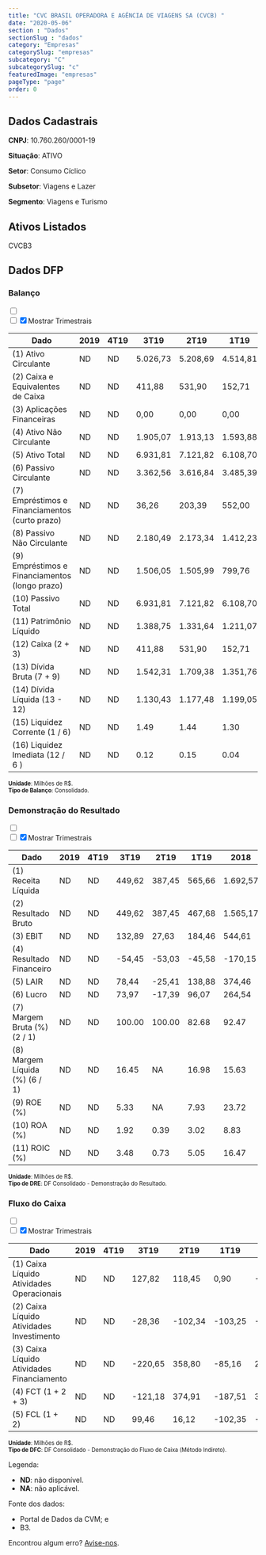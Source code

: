 ```yaml
---  
title: "CVC BRASIL OPERADORA E AGÊNCIA DE VIAGENS SA (CVCB) "  
date: "2020-05-06"  
section : "Dados"  
sectionSlug : "dados"  
category: "Empresas"  
categorySlug: "empresas"  
subcategory: "C"  
subcategorySlug: "c"  
featuredImage: "empresas"  
pageType: "page"  
order: 0  
---
```



## Dados Cadastrais


**CNPJ**: 10.760.260/0001-19

**Situação**: ATIVO

**Setor**: Consumo Cíclico

**Subsetor**: Viagens e Lazer

**Segmento**: Viagens e Turismo


## Ativos Listados


CVCB3 


## Dados DFP

### Balanço
  
<input type='checkbox' class='toggleCommand' id='toggleBalanco' name='toggleBalanco'>  
<div class='filter-group-balanco'>  
<div class='check_button_balanco'>  
<label for='toggleBalanco'>  
<input type='checkbox' data-filter-col='trimBalanco'><input type='checkbox' data-filter-col='trimBalanco' checked><span>Mostrar Trimestrais</span>  
</label>  
</div>  
</div>  
<div class='overflow balancoTableWrapper'>  
<table class='balancoTable'>  
<thead>  
<tr>  
<th class='dataHeader fixedLeftColumn'>Dado</th>  
<th>2019</th>  
<th class='trimHeader' data-col='trimBalanco'>4T19</th>  
<th class='trimHeader' data-col='trimBalanco'>3T19</th>  
<th class='trimHeader' data-col='trimBalanco'>2T19</th>  
<th class='trimHeader' data-col='trimBalanco'>1T19</th>  
<th>2018</th>  
<th class='trimHeader' data-col='trimBalanco'>4T18</th>  
<th class='trimHeader' data-col='trimBalanco'>3T18</th>  
<th class='trimHeader' data-col='trimBalanco'>2T18</th>  
<th class='trimHeader' data-col='trimBalanco'>1T18</th>  
<th>2017</th>  
<th class='trimHeader' data-col='trimBalanco'>4T17</th>  
<th class='trimHeader' data-col='trimBalanco'>3T17</th>  
<th class='trimHeader' data-col='trimBalanco'>2T17</th>  
<th class='trimHeader' data-col='trimBalanco'>1T17</th>  
<th>2016</th>  
<th class='trimHeader' data-col='trimBalanco'>4T16</th>  
<th class='trimHeader' data-col='trimBalanco'>3T16</th>  
<th class='trimHeader' data-col='trimBalanco'>2T16</th>  
<th class='trimHeader' data-col='trimBalanco'>1T16</th>  
<th>2015</th>  
<th class='trimHeader' data-col='trimBalanco'>4T15</th>  
<th class='trimHeader' data-col='trimBalanco'>3T15</th>  
<th class='trimHeader' data-col='trimBalanco'>2T15</th>  
<th class='trimHeader' data-col='trimBalanco'>1T15</th>  
<th>2014</th>  
<th class='trimHeader' data-col='trimBalanco'>4T14</th>  
<th class='trimHeader' data-col='trimBalanco'>3T14</th>  
<th class='trimHeader' data-col='trimBalanco'>2T14</th>  
<th class='trimHeader' data-col='trimBalanco'>1T14</th>  
<th>2013</th>  
<th class='trimHeader' data-col='trimBalanco'>4T13</th>  
<th class='trimHeader' data-col='trimBalanco'>3T13</th>  
<th class='trimHeader' data-col='trimBalanco'>2T13</th>  
<th class='trimHeader' data-col='trimBalanco'>1T13</th>  
<th>2012</th>  
<th class='trimHeader' data-col='trimBalanco'>4T12</th>  
<th class='trimHeader' data-col='trimBalanco'>3T12</th>  
<th class='trimHeader' data-col='trimBalanco'>2T12</th>  
<th class='trimHeader' data-col='trimBalanco'>1T12</th>  
<th>2011</th>  
<th class='trimHeader' data-col='trimBalanco'>4T11</th>  
<th class='trimHeader' data-col='trimBalanco'>3T11</th>  
<th class='trimHeader' data-col='trimBalanco'>2T11</th>  
<th class='trimHeader' data-col='trimBalanco'>1T11</th>  
</tr>  
</thead>  
<tbody>  
<tr class='trContaAtivo'>  
<td class='leftAlignCell rowDescription fixedLeftColumn'>(1) Ativo Circulante</td>  
<td>ND</td>  
<td data-col='trimBalanco' class='trimData'>ND</td>  
<td data-col='trimBalanco' class='trimData'>5.026,73</td>  
<td data-col='trimBalanco' class='trimData'>5.208,69</td>  
<td data-col='trimBalanco' class='trimData'>4.514,81</td>  
<td>4.633,12</td>  
<td data-col='trimBalanco' class='trimData'>4.633,12</td>  
<td data-col='trimBalanco' class='trimData'>4.633,12</td>  
<td data-col='trimBalanco' class='trimData'>4.633,12</td>  
<td data-col='trimBalanco' class='trimData'>3.682,32</td>  
<td>3.701,36</td>  
<td data-col='trimBalanco' class='trimData'>3.701,36</td>  
<td data-col='trimBalanco' class='trimData'>3.202,96</td>  
<td data-col='trimBalanco' class='trimData'>3.041,04</td>  
<td data-col='trimBalanco' class='trimData'>2.717,96</td>  
<td>2.639,04</td>  
<td data-col='trimBalanco' class='trimData'>2.639,04</td>  
<td data-col='trimBalanco' class='trimData'>2.645,19</td>  
<td data-col='trimBalanco' class='trimData'>2.526,15</td>  
<td data-col='trimBalanco' class='trimData'>2.107,28</td>  
<td>2.181,92</td>  
<td data-col='trimBalanco' class='trimData'>2.181,92</td>  
<td data-col='trimBalanco' class='trimData'>2.417,03</td>  
<td data-col='trimBalanco' class='trimData'>2.145,81</td>  
<td data-col='trimBalanco' class='trimData'>2.008,12</td>  
<td>1.995,87</td>  
<td data-col='trimBalanco' class='trimData'>1.995,87</td>  
<td data-col='trimBalanco' class='trimData'>2.068,07</td>  
<td data-col='trimBalanco' class='trimData'>1.742,27</td>  
<td data-col='trimBalanco' class='trimData'>1.611,66</td>  
<td>1.740,28</td>  
<td data-col='trimBalanco' class='trimData'>1.740,28</td>  
<td data-col='trimBalanco' class='trimData'>1.677,82</td>  
<td data-col='trimBalanco' class='trimData'>1.578,88</td>  
<td data-col='trimBalanco' class='trimData'>1.221,75</td>  
<td>1.373,90</td>  
<td data-col='trimBalanco' class='trimData'>1.373,90</td>  
<td data-col='trimBalanco' class='trimData'>1.373,90</td>  
<td data-col='trimBalanco' class='trimData'>1.373,90</td>  
<td data-col='trimBalanco' class='trimData'>1.373,90</td>  
<td>1.339,59</td>  
<td data-col='trimBalanco' class='trimData'>1.339,59</td>  
<td data-col='trimBalanco' class='trimData'>ND</td>  
<td data-col='trimBalanco' class='trimData'>ND</td>  
<td data-col='trimBalanco' class='trimData'>ND</td>  
</tr>  
<tr class='trContaAtivo'>  
<td class='leftAlignCell rowDescription fixedLeftColumn'>(2) Caixa e Equivalentes de Caixa</td>  
<td>ND</td>  
<td data-col='trimBalanco' class='trimData'>ND</td>  
<td data-col='trimBalanco' class='trimData'>411,88</td>  
<td data-col='trimBalanco' class='trimData'>531,90</td>  
<td data-col='trimBalanco' class='trimData'>152,71</td>  
<td>346,17</td>  
<td data-col='trimBalanco' class='trimData'>346,17</td>  
<td data-col='trimBalanco' class='trimData'>346,17</td>  
<td data-col='trimBalanco' class='trimData'>346,17</td>  
<td data-col='trimBalanco' class='trimData'>113,78</td>  
<td>332,02</td>  
<td data-col='trimBalanco' class='trimData'>332,02</td>  
<td data-col='trimBalanco' class='trimData'>160,72</td>  
<td data-col='trimBalanco' class='trimData'>131,94</td>  
<td data-col='trimBalanco' class='trimData'>126,35</td>  
<td>55,53</td>  
<td data-col='trimBalanco' class='trimData'>55,53</td>  
<td data-col='trimBalanco' class='trimData'>64,60</td>  
<td data-col='trimBalanco' class='trimData'>68,25</td>  
<td data-col='trimBalanco' class='trimData'>73,26</td>  
<td>48,68</td>  
<td data-col='trimBalanco' class='trimData'>48,68</td>  
<td data-col='trimBalanco' class='trimData'>51,34</td>  
<td data-col='trimBalanco' class='trimData'>47,16</td>  
<td data-col='trimBalanco' class='trimData'>102,07</td>  
<td>50,50</td>  
<td data-col='trimBalanco' class='trimData'>50,50</td>  
<td data-col='trimBalanco' class='trimData'>61,92</td>  
<td data-col='trimBalanco' class='trimData'>53,52</td>  
<td data-col='trimBalanco' class='trimData'>53,90</td>  
<td>44,66</td>  
<td data-col='trimBalanco' class='trimData'>44,66</td>  
<td data-col='trimBalanco' class='trimData'>60,35</td>  
<td data-col='trimBalanco' class='trimData'>101,99</td>  
<td data-col='trimBalanco' class='trimData'>94,75</td>  
<td>287,00</td>  
<td data-col='trimBalanco' class='trimData'>287,00</td>  
<td data-col='trimBalanco' class='trimData'>287,00</td>  
<td data-col='trimBalanco' class='trimData'>287,00</td>  
<td data-col='trimBalanco' class='trimData'>287,00</td>  
<td>276,25</td>  
<td data-col='trimBalanco' class='trimData'>276,25</td>  
<td data-col='trimBalanco' class='trimData'>ND</td>  
<td data-col='trimBalanco' class='trimData'>ND</td>  
<td data-col='trimBalanco' class='trimData'>ND</td>  
</tr>  
<tr class='trContaAtivo'>  
<td class='leftAlignCell rowDescription fixedLeftColumn'>(3) Aplicações Financeiras</td>  
<td>ND</td>  
<td data-col='trimBalanco' class='trimData'>ND</td>  
<td data-col='trimBalanco' class='trimData'>0,00</td>  
<td data-col='trimBalanco' class='trimData'>0,00</td>  
<td data-col='trimBalanco' class='trimData'>0,00</td>  
<td>0,00</td>  
<td data-col='trimBalanco' class='trimData'>0,00</td>  
<td data-col='trimBalanco' class='trimData'>0,00</td>  
<td data-col='trimBalanco' class='trimData'>0,00</td>  
<td data-col='trimBalanco' class='trimData'>0,00</td>  
<td>0,00</td>  
<td data-col='trimBalanco' class='trimData'>0,00</td>  
<td data-col='trimBalanco' class='trimData'>0,00</td>  
<td data-col='trimBalanco' class='trimData'>0,00</td>  
<td data-col='trimBalanco' class='trimData'>0,00</td>  
<td>0,00</td>  
<td data-col='trimBalanco' class='trimData'>0,00</td>  
<td data-col='trimBalanco' class='trimData'>0,00</td>  
<td data-col='trimBalanco' class='trimData'>0,00</td>  
<td data-col='trimBalanco' class='trimData'>0,00</td>  
<td>3,02</td>  
<td data-col='trimBalanco' class='trimData'>3,02</td>  
<td data-col='trimBalanco' class='trimData'>0,00</td>  
<td data-col='trimBalanco' class='trimData'>0,00</td>  
<td data-col='trimBalanco' class='trimData'>0,00</td>  
<td>0,00</td>  
<td data-col='trimBalanco' class='trimData'>0,00</td>  
<td data-col='trimBalanco' class='trimData'>0,00</td>  
<td data-col='trimBalanco' class='trimData'>0,00</td>  
<td data-col='trimBalanco' class='trimData'>0,00</td>  
<td>0,00</td>  
<td data-col='trimBalanco' class='trimData'>0,00</td>  
<td data-col='trimBalanco' class='trimData'>0,00</td>  
<td data-col='trimBalanco' class='trimData'>0,00</td>  
<td data-col='trimBalanco' class='trimData'>0,00</td>  
<td>0,00</td>  
<td data-col='trimBalanco' class='trimData'>0,00</td>  
<td data-col='trimBalanco' class='trimData'>0,00</td>  
<td data-col='trimBalanco' class='trimData'>0,00</td>  
<td data-col='trimBalanco' class='trimData'>0,00</td>  
<td>0,00</td>  
<td data-col='trimBalanco' class='trimData'>0,00</td>  
<td data-col='trimBalanco' class='trimData'>ND</td>  
<td data-col='trimBalanco' class='trimData'>ND</td>  
<td data-col='trimBalanco' class='trimData'>ND</td>  
</tr>  
<tr class='trContaAtivo'>  
<td class='leftAlignCell rowDescription fixedLeftColumn'>(4) Ativo Não Circulante</td>  
<td>ND</td>  
<td data-col='trimBalanco' class='trimData'>ND</td>  
<td data-col='trimBalanco' class='trimData'>1.905,07</td>  
<td data-col='trimBalanco' class='trimData'>1.913,13</td>  
<td data-col='trimBalanco' class='trimData'>1.593,88</td>  
<td>1.536,08</td>  
<td data-col='trimBalanco' class='trimData'>1.536,08</td>  
<td data-col='trimBalanco' class='trimData'>1.536,08</td>  
<td data-col='trimBalanco' class='trimData'>1.536,08</td>  
<td data-col='trimBalanco' class='trimData'>1.203,17</td>  
<td>1.260,57</td>  
<td data-col='trimBalanco' class='trimData'>1.260,57</td>  
<td data-col='trimBalanco' class='trimData'>697,70</td>  
<td data-col='trimBalanco' class='trimData'>693,73</td>  
<td data-col='trimBalanco' class='trimData'>685,14</td>  
<td>689,39</td>  
<td data-col='trimBalanco' class='trimData'>689,39</td>  
<td data-col='trimBalanco' class='trimData'>632,30</td>  
<td data-col='trimBalanco' class='trimData'>646,05</td>  
<td data-col='trimBalanco' class='trimData'>644,41</td>  
<td>665,99</td>  
<td data-col='trimBalanco' class='trimData'>665,99</td>  
<td data-col='trimBalanco' class='trimData'>581,11</td>  
<td data-col='trimBalanco' class='trimData'>272,36</td>  
<td data-col='trimBalanco' class='trimData'>276,49</td>  
<td>300,36</td>  
<td data-col='trimBalanco' class='trimData'>300,36</td>  
<td data-col='trimBalanco' class='trimData'>303,55</td>  
<td data-col='trimBalanco' class='trimData'>307,41</td>  
<td data-col='trimBalanco' class='trimData'>317,29</td>  
<td>329,10</td>  
<td data-col='trimBalanco' class='trimData'>329,10</td>  
<td data-col='trimBalanco' class='trimData'>332,59</td>  
<td data-col='trimBalanco' class='trimData'>345,96</td>  
<td data-col='trimBalanco' class='trimData'>335,71</td>  
<td>346,14</td>  
<td data-col='trimBalanco' class='trimData'>346,14</td>  
<td data-col='trimBalanco' class='trimData'>346,14</td>  
<td data-col='trimBalanco' class='trimData'>346,14</td>  
<td data-col='trimBalanco' class='trimData'>346,14</td>  
<td>229,00</td>  
<td data-col='trimBalanco' class='trimData'>229,00</td>  
<td data-col='trimBalanco' class='trimData'>ND</td>  
<td data-col='trimBalanco' class='trimData'>ND</td>  
<td data-col='trimBalanco' class='trimData'>ND</td>  
</tr>  
<tr class='trContaAtivo'>  
<td class='leftAlignCell rowDescription fixedLeftColumn'>(5) Ativo Total</td>  
<td>ND</td>  
<td data-col='trimBalanco' class='trimData'>ND</td>  
<td data-col='trimBalanco' class='trimData'>6.931,81</td>  
<td data-col='trimBalanco' class='trimData'>7.121,82</td>  
<td data-col='trimBalanco' class='trimData'>6.108,70</td>  
<td>6.169,20</td>  
<td data-col='trimBalanco' class='trimData'>6.169,20</td>  
<td data-col='trimBalanco' class='trimData'>6.169,20</td>  
<td data-col='trimBalanco' class='trimData'>6.169,20</td>  
<td data-col='trimBalanco' class='trimData'>4.885,49</td>  
<td>4.961,93</td>  
<td data-col='trimBalanco' class='trimData'>4.961,93</td>  
<td data-col='trimBalanco' class='trimData'>3.900,66</td>  
<td data-col='trimBalanco' class='trimData'>3.734,77</td>  
<td data-col='trimBalanco' class='trimData'>3.403,10</td>  
<td>3.328,43</td>  
<td data-col='trimBalanco' class='trimData'>3.328,43</td>  
<td data-col='trimBalanco' class='trimData'>3.277,49</td>  
<td data-col='trimBalanco' class='trimData'>3.172,20</td>  
<td data-col='trimBalanco' class='trimData'>2.751,69</td>  
<td>2.847,91</td>  
<td data-col='trimBalanco' class='trimData'>2.847,91</td>  
<td data-col='trimBalanco' class='trimData'>2.998,14</td>  
<td data-col='trimBalanco' class='trimData'>2.418,17</td>  
<td data-col='trimBalanco' class='trimData'>2.284,61</td>  
<td>2.296,23</td>  
<td data-col='trimBalanco' class='trimData'>2.296,23</td>  
<td data-col='trimBalanco' class='trimData'>2.371,62</td>  
<td data-col='trimBalanco' class='trimData'>2.049,69</td>  
<td data-col='trimBalanco' class='trimData'>1.928,96</td>  
<td>2.069,38</td>  
<td data-col='trimBalanco' class='trimData'>2.069,38</td>  
<td data-col='trimBalanco' class='trimData'>2.010,41</td>  
<td data-col='trimBalanco' class='trimData'>1.924,84</td>  
<td data-col='trimBalanco' class='trimData'>1.557,46</td>  
<td>1.720,05</td>  
<td data-col='trimBalanco' class='trimData'>1.720,05</td>  
<td data-col='trimBalanco' class='trimData'>1.720,05</td>  
<td data-col='trimBalanco' class='trimData'>1.720,05</td>  
<td data-col='trimBalanco' class='trimData'>1.720,05</td>  
<td>1.568,59</td>  
<td data-col='trimBalanco' class='trimData'>1.568,59</td>  
<td data-col='trimBalanco' class='trimData'>ND</td>  
<td data-col='trimBalanco' class='trimData'>ND</td>  
<td data-col='trimBalanco' class='trimData'>ND</td>  
</tr>  
<tr class='trContaPassivo'>  
<td class='leftAlignCell rowDescription fixedLeftColumn'>(6) Passivo Circulante</td>  
<td>ND</td>  
<td data-col='trimBalanco' class='trimData'>ND</td>  
<td data-col='trimBalanco' class='trimData'>3.362,56</td>  
<td data-col='trimBalanco' class='trimData'>3.616,84</td>  
<td data-col='trimBalanco' class='trimData'>3.485,39</td>  
<td>3.659,85</td>  
<td data-col='trimBalanco' class='trimData'>3.659,85</td>  
<td data-col='trimBalanco' class='trimData'>3.659,85</td>  
<td data-col='trimBalanco' class='trimData'>3.659,85</td>  
<td data-col='trimBalanco' class='trimData'>2.984,43</td>  
<td>2.999,07</td>  
<td data-col='trimBalanco' class='trimData'>2.999,07</td>  
<td data-col='trimBalanco' class='trimData'>2.772,26</td>  
<td data-col='trimBalanco' class='trimData'>2.673,40</td>  
<td data-col='trimBalanco' class='trimData'>2.153,20</td>  
<td>2.347,96</td>  
<td data-col='trimBalanco' class='trimData'>2.347,96</td>  
<td data-col='trimBalanco' class='trimData'>2.287,47</td>  
<td data-col='trimBalanco' class='trimData'>2.240,63</td>  
<td data-col='trimBalanco' class='trimData'>1.730,33</td>  
<td>1.868,68</td>  
<td data-col='trimBalanco' class='trimData'>1.868,68</td>  
<td data-col='trimBalanco' class='trimData'>2.109,23</td>  
<td data-col='trimBalanco' class='trimData'>1.781,59</td>  
<td data-col='trimBalanco' class='trimData'>1.608,22</td>  
<td>1.818,47</td>  
<td data-col='trimBalanco' class='trimData'>1.818,47</td>  
<td data-col='trimBalanco' class='trimData'>1.924,26</td>  
<td data-col='trimBalanco' class='trimData'>1.655,15</td>  
<td data-col='trimBalanco' class='trimData'>1.559,81</td>  
<td>1.639,45</td>  
<td data-col='trimBalanco' class='trimData'>1.639,45</td>  
<td data-col='trimBalanco' class='trimData'>1.497,99</td>  
<td data-col='trimBalanco' class='trimData'>1.441,44</td>  
<td data-col='trimBalanco' class='trimData'>1.073,77</td>  
<td>1.259,89</td>  
<td data-col='trimBalanco' class='trimData'>1.259,89</td>  
<td data-col='trimBalanco' class='trimData'>1.259,89</td>  
<td data-col='trimBalanco' class='trimData'>1.259,89</td>  
<td data-col='trimBalanco' class='trimData'>1.259,89</td>  
<td>1.204,88</td>  
<td data-col='trimBalanco' class='trimData'>1.204,88</td>  
<td data-col='trimBalanco' class='trimData'>ND</td>  
<td data-col='trimBalanco' class='trimData'>ND</td>  
<td data-col='trimBalanco' class='trimData'>ND</td>  
</tr>  
<tr class='trContaPassivo'>  
<td class='leftAlignCell rowDescription fixedLeftColumn'>(7) Empréstimos e Financiamentos (curto prazo)</td>  
<td>ND</td>  
<td data-col='trimBalanco' class='trimData'>ND</td>  
<td data-col='trimBalanco' class='trimData'>36,26</td>  
<td data-col='trimBalanco' class='trimData'>203,39</td>  
<td data-col='trimBalanco' class='trimData'>552,00</td>  
<td>610,50</td>  
<td data-col='trimBalanco' class='trimData'>610,50</td>  
<td data-col='trimBalanco' class='trimData'>610,50</td>  
<td data-col='trimBalanco' class='trimData'>610,50</td>  
<td data-col='trimBalanco' class='trimData'>279,46</td>  
<td>248,75</td>  
<td data-col='trimBalanco' class='trimData'>248,75</td>  
<td data-col='trimBalanco' class='trimData'>354,95</td>  
<td data-col='trimBalanco' class='trimData'>366,94</td>  
<td data-col='trimBalanco' class='trimData'>211,88</td>  
<td>216,12</td>  
<td data-col='trimBalanco' class='trimData'>216,12</td>  
<td data-col='trimBalanco' class='trimData'>225,09</td>  
<td data-col='trimBalanco' class='trimData'>205,46</td>  
<td data-col='trimBalanco' class='trimData'>56,56</td>  
<td>71,06</td>  
<td data-col='trimBalanco' class='trimData'>71,06</td>  
<td data-col='trimBalanco' class='trimData'>239,01</td>  
<td data-col='trimBalanco' class='trimData'>146,18</td>  
<td data-col='trimBalanco' class='trimData'>149,28</td>  
<td>0,00</td>  
<td data-col='trimBalanco' class='trimData'>0,00</td>  
<td data-col='trimBalanco' class='trimData'>0,00</td>  
<td data-col='trimBalanco' class='trimData'>0,00</td>  
<td data-col='trimBalanco' class='trimData'>0,00</td>  
<td>0,08</td>  
<td data-col='trimBalanco' class='trimData'>0,08</td>  
<td data-col='trimBalanco' class='trimData'>0,06</td>  
<td data-col='trimBalanco' class='trimData'>0,06</td>  
<td data-col='trimBalanco' class='trimData'>0,06</td>  
<td>0,14</td>  
<td data-col='trimBalanco' class='trimData'>0,14</td>  
<td data-col='trimBalanco' class='trimData'>0,14</td>  
<td data-col='trimBalanco' class='trimData'>0,14</td>  
<td data-col='trimBalanco' class='trimData'>0,14</td>  
<td>1,16</td>  
<td data-col='trimBalanco' class='trimData'>1,16</td>  
<td data-col='trimBalanco' class='trimData'>ND</td>  
<td data-col='trimBalanco' class='trimData'>ND</td>  
<td data-col='trimBalanco' class='trimData'>ND</td>  
</tr>  
<tr class='trContaPassivo'>  
<td class='leftAlignCell rowDescription fixedLeftColumn'>(8) Passivo Não Circulante</td>  
<td>ND</td>  
<td data-col='trimBalanco' class='trimData'>ND</td>  
<td data-col='trimBalanco' class='trimData'>2.180,49</td>  
<td data-col='trimBalanco' class='trimData'>2.173,34</td>  
<td data-col='trimBalanco' class='trimData'>1.412,23</td>  
<td>1.394,25</td>  
<td data-col='trimBalanco' class='trimData'>1.394,25</td>  
<td data-col='trimBalanco' class='trimData'>1.394,25</td>  
<td data-col='trimBalanco' class='trimData'>1.394,25</td>  
<td data-col='trimBalanco' class='trimData'>994,29</td>  
<td>1.168,18</td>  
<td data-col='trimBalanco' class='trimData'>1.168,18</td>  
<td data-col='trimBalanco' class='trimData'>500,83</td>  
<td data-col='trimBalanco' class='trimData'>514,69</td>  
<td data-col='trimBalanco' class='trimData'>447,75</td>  
<td>263,25</td>  
<td data-col='trimBalanco' class='trimData'>263,25</td>  
<td data-col='trimBalanco' class='trimData'>281,21</td>  
<td data-col='trimBalanco' class='trimData'>291,11</td>  
<td data-col='trimBalanco' class='trimData'>317,75</td>  
<td>317,88</td>  
<td data-col='trimBalanco' class='trimData'>317,88</td>  
<td data-col='trimBalanco' class='trimData'>324,94</td>  
<td data-col='trimBalanco' class='trimData'>152,82</td>  
<td data-col='trimBalanco' class='trimData'>153,23</td>  
<td>18,94</td>  
<td data-col='trimBalanco' class='trimData'>18,94</td>  
<td data-col='trimBalanco' class='trimData'>18,43</td>  
<td data-col='trimBalanco' class='trimData'>16,87</td>  
<td data-col='trimBalanco' class='trimData'>15,17</td>  
<td>113,65</td>  
<td data-col='trimBalanco' class='trimData'>113,65</td>  
<td data-col='trimBalanco' class='trimData'>222,34</td>  
<td data-col='trimBalanco' class='trimData'>230,95</td>  
<td data-col='trimBalanco' class='trimData'>239,76</td>  
<td>249,52</td>  
<td data-col='trimBalanco' class='trimData'>249,52</td>  
<td data-col='trimBalanco' class='trimData'>249,52</td>  
<td data-col='trimBalanco' class='trimData'>249,52</td>  
<td data-col='trimBalanco' class='trimData'>249,52</td>  
<td>193,41</td>  
<td data-col='trimBalanco' class='trimData'>193,41</td>  
<td data-col='trimBalanco' class='trimData'>ND</td>  
<td data-col='trimBalanco' class='trimData'>ND</td>  
<td data-col='trimBalanco' class='trimData'>ND</td>  
</tr>  
<tr class='trContaPassivo'>  
<td class='leftAlignCell rowDescription fixedLeftColumn'>(9) Empréstimos e Financiamentos (longo prazo)</td>  
<td>ND</td>  
<td data-col='trimBalanco' class='trimData'>ND</td>  
<td data-col='trimBalanco' class='trimData'>1.506,05</td>  
<td data-col='trimBalanco' class='trimData'>1.505,99</td>  
<td data-col='trimBalanco' class='trimData'>799,76</td>  
<td>803,00</td>  
<td data-col='trimBalanco' class='trimData'>803,00</td>  
<td data-col='trimBalanco' class='trimData'>803,00</td>  
<td data-col='trimBalanco' class='trimData'>803,00</td>  
<td data-col='trimBalanco' class='trimData'>599,10</td>  
<td>662,54</td>  
<td data-col='trimBalanco' class='trimData'>662,54</td>  
<td data-col='trimBalanco' class='trimData'>179,68</td>  
<td data-col='trimBalanco' class='trimData'>196,42</td>  
<td data-col='trimBalanco' class='trimData'>258,81</td>  
<td>76,91</td>  
<td data-col='trimBalanco' class='trimData'>76,91</td>  
<td data-col='trimBalanco' class='trimData'>91,83</td>  
<td data-col='trimBalanco' class='trimData'>105,25</td>  
<td data-col='trimBalanco' class='trimData'>134,57</td>  
<td>134,99</td>  
<td data-col='trimBalanco' class='trimData'>134,99</td>  
<td data-col='trimBalanco' class='trimData'>108,34</td>  
<td data-col='trimBalanco' class='trimData'>132,29</td>  
<td data-col='trimBalanco' class='trimData'>133,44</td>  
<td>0,00</td>  
<td data-col='trimBalanco' class='trimData'>0,00</td>  
<td data-col='trimBalanco' class='trimData'>0,00</td>  
<td data-col='trimBalanco' class='trimData'>0,00</td>  
<td data-col='trimBalanco' class='trimData'>0,00</td>  
<td>0,00</td>  
<td data-col='trimBalanco' class='trimData'>0,00</td>  
<td data-col='trimBalanco' class='trimData'>0,02</td>  
<td data-col='trimBalanco' class='trimData'>0,04</td>  
<td data-col='trimBalanco' class='trimData'>0,05</td>  
<td>0,08</td>  
<td data-col='trimBalanco' class='trimData'>0,08</td>  
<td data-col='trimBalanco' class='trimData'>0,08</td>  
<td data-col='trimBalanco' class='trimData'>0,08</td>  
<td data-col='trimBalanco' class='trimData'>0,08</td>  
<td>0,18</td>  
<td data-col='trimBalanco' class='trimData'>0,18</td>  
<td data-col='trimBalanco' class='trimData'>ND</td>  
<td data-col='trimBalanco' class='trimData'>ND</td>  
<td data-col='trimBalanco' class='trimData'>ND</td>  
</tr>  
<tr class='trContaPassivo'>  
<td class='leftAlignCell rowDescription fixedLeftColumn'>(10) Passivo Total</td>  
<td>ND</td>  
<td data-col='trimBalanco' class='trimData'>ND</td>  
<td data-col='trimBalanco' class='trimData'>6.931,81</td>  
<td data-col='trimBalanco' class='trimData'>7.121,82</td>  
<td data-col='trimBalanco' class='trimData'>6.108,70</td>  
<td>6.169,20</td>  
<td data-col='trimBalanco' class='trimData'>6.169,20</td>  
<td data-col='trimBalanco' class='trimData'>6.169,20</td>  
<td data-col='trimBalanco' class='trimData'>6.169,20</td>  
<td data-col='trimBalanco' class='trimData'>4.885,49</td>  
<td>4.961,93</td>  
<td data-col='trimBalanco' class='trimData'>4.961,93</td>  
<td data-col='trimBalanco' class='trimData'>3.900,66</td>  
<td data-col='trimBalanco' class='trimData'>3.734,77</td>  
<td data-col='trimBalanco' class='trimData'>3.403,10</td>  
<td>3.328,43</td>  
<td data-col='trimBalanco' class='trimData'>3.328,43</td>  
<td data-col='trimBalanco' class='trimData'>3.277,49</td>  
<td data-col='trimBalanco' class='trimData'>3.172,20</td>  
<td data-col='trimBalanco' class='trimData'>2.751,69</td>  
<td>2.847,91</td>  
<td data-col='trimBalanco' class='trimData'>2.847,91</td>  
<td data-col='trimBalanco' class='trimData'>2.998,14</td>  
<td data-col='trimBalanco' class='trimData'>2.418,17</td>  
<td data-col='trimBalanco' class='trimData'>2.284,61</td>  
<td>2.296,23</td>  
<td data-col='trimBalanco' class='trimData'>2.296,23</td>  
<td data-col='trimBalanco' class='trimData'>2.371,62</td>  
<td data-col='trimBalanco' class='trimData'>2.049,69</td>  
<td data-col='trimBalanco' class='trimData'>1.928,96</td>  
<td>2.069,38</td>  
<td data-col='trimBalanco' class='trimData'>2.069,38</td>  
<td data-col='trimBalanco' class='trimData'>2.010,41</td>  
<td data-col='trimBalanco' class='trimData'>1.924,84</td>  
<td data-col='trimBalanco' class='trimData'>1.557,46</td>  
<td>1.720,05</td>  
<td data-col='trimBalanco' class='trimData'>1.720,05</td>  
<td data-col='trimBalanco' class='trimData'>1.720,05</td>  
<td data-col='trimBalanco' class='trimData'>1.720,05</td>  
<td data-col='trimBalanco' class='trimData'>1.720,05</td>  
<td>1.568,59</td>  
<td data-col='trimBalanco' class='trimData'>1.568,59</td>  
<td data-col='trimBalanco' class='trimData'>ND</td>  
<td data-col='trimBalanco' class='trimData'>ND</td>  
<td data-col='trimBalanco' class='trimData'>ND</td>  
</tr>  
<tr class='trContaPassivo'>  
<td class='leftAlignCell rowDescription fixedLeftColumn'>(11) Patrimônio Líquido</td>  
<td>ND</td>  
<td data-col='trimBalanco' class='trimData'>ND</td>  
<td data-col='trimBalanco' class='trimData'>1.388,75</td>  
<td data-col='trimBalanco' class='trimData'>1.331,64</td>  
<td data-col='trimBalanco' class='trimData'>1.211,07</td>  
<td>1.115,10</td>  
<td data-col='trimBalanco' class='trimData'>1.115,10</td>  
<td data-col='trimBalanco' class='trimData'>1.115,10</td>  
<td data-col='trimBalanco' class='trimData'>1.115,10</td>  
<td data-col='trimBalanco' class='trimData'>906,77</td>  
<td>794,68</td>  
<td data-col='trimBalanco' class='trimData'>794,68</td>  
<td data-col='trimBalanco' class='trimData'>627,57</td>  
<td data-col='trimBalanco' class='trimData'>546,68</td>  
<td data-col='trimBalanco' class='trimData'>802,14</td>  
<td>717,22</td>  
<td data-col='trimBalanco' class='trimData'>717,22</td>  
<td data-col='trimBalanco' class='trimData'>708,81</td>  
<td data-col='trimBalanco' class='trimData'>640,45</td>  
<td data-col='trimBalanco' class='trimData'>703,61</td>  
<td>661,35</td>  
<td data-col='trimBalanco' class='trimData'>661,35</td>  
<td data-col='trimBalanco' class='trimData'>563,97</td>  
<td data-col='trimBalanco' class='trimData'>483,76</td>  
<td data-col='trimBalanco' class='trimData'>523,16</td>  
<td>458,83</td>  
<td data-col='trimBalanco' class='trimData'>458,83</td>  
<td data-col='trimBalanco' class='trimData'>428,93</td>  
<td data-col='trimBalanco' class='trimData'>377,66</td>  
<td data-col='trimBalanco' class='trimData'>353,98</td>  
<td>316,28</td>  
<td data-col='trimBalanco' class='trimData'>316,28</td>  
<td data-col='trimBalanco' class='trimData'>290,08</td>  
<td data-col='trimBalanco' class='trimData'>252,45</td>  
<td data-col='trimBalanco' class='trimData'>243,93</td>  
<td>210,63</td>  
<td data-col='trimBalanco' class='trimData'>210,63</td>  
<td data-col='trimBalanco' class='trimData'>210,63</td>  
<td data-col='trimBalanco' class='trimData'>210,63</td>  
<td data-col='trimBalanco' class='trimData'>210,63</td>  
<td>170,29</td>  
<td data-col='trimBalanco' class='trimData'>170,29</td>  
<td data-col='trimBalanco' class='trimData'>ND</td>  
<td data-col='trimBalanco' class='trimData'>ND</td>  
<td data-col='trimBalanco' class='trimData'>ND</td>  
</tr>  
<tr>  
<td class='leftAlignCell rowDescription fixedLeftColumn'>(12) Caixa (2 + 3)</td>  
<td>ND</td>  
<td data-col='trimBalanco' class='trimData'>ND</td>  
<td class='positiveNumber trimData' data-col='trimBalanco'>411,88</td>  
<td class='positiveNumber trimData' data-col='trimBalanco'>531,90</td>  
<td class='positiveNumber trimData' data-col='trimBalanco'>152,71</td>  
<td class='positiveNumber'>346,17</td>  
<td class='positiveNumber trimData' data-col='trimBalanco'>346,17</td>  
<td class='positiveNumber trimData' data-col='trimBalanco'>346,17</td>  
<td class='positiveNumber trimData' data-col='trimBalanco'>346,17</td>  
<td class='positiveNumber trimData' data-col='trimBalanco'>113,78</td>  
<td class='positiveNumber'>332,02</td>  
<td class='positiveNumber trimData' data-col='trimBalanco'>332,02</td>  
<td class='positiveNumber trimData' data-col='trimBalanco'>160,72</td>  
<td class='positiveNumber trimData' data-col='trimBalanco'>131,94</td>  
<td class='positiveNumber trimData' data-col='trimBalanco'>126,35</td>  
<td class='positiveNumber'>55,53</td>  
<td class='positiveNumber trimData' data-col='trimBalanco'>55,53</td>  
<td class='positiveNumber trimData' data-col='trimBalanco'>64,60</td>  
<td class='positiveNumber trimData' data-col='trimBalanco'>68,25</td>  
<td class='positiveNumber trimData' data-col='trimBalanco'>73,26</td>  
<td class='positiveNumber'>51,70</td>  
<td class='positiveNumber trimData' data-col='trimBalanco'>48,68</td>  
<td class='positiveNumber trimData' data-col='trimBalanco'>51,34</td>  
<td class='positiveNumber trimData' data-col='trimBalanco'>47,16</td>  
<td class='positiveNumber trimData' data-col='trimBalanco'>102,07</td>  
<td class='positiveNumber'>50,50</td>  
<td class='positiveNumber trimData' data-col='trimBalanco'>50,50</td>  
<td class='positiveNumber trimData' data-col='trimBalanco'>61,92</td>  
<td class='positiveNumber trimData' data-col='trimBalanco'>53,52</td>  
<td class='positiveNumber trimData' data-col='trimBalanco'>53,90</td>  
<td class='positiveNumber'>44,66</td>  
<td class='positiveNumber trimData' data-col='trimBalanco'>44,66</td>  
<td class='positiveNumber trimData' data-col='trimBalanco'>60,35</td>  
<td class='positiveNumber trimData' data-col='trimBalanco'>101,99</td>  
<td class='positiveNumber trimData' data-col='trimBalanco'>94,75</td>  
<td class='positiveNumber'>287,00</td>  
<td class='positiveNumber trimData' data-col='trimBalanco'>287,00</td>  
<td class='positiveNumber trimData' data-col='trimBalanco'>287,00</td>  
<td class='positiveNumber trimData' data-col='trimBalanco'>287,00</td>  
<td class='positiveNumber trimData' data-col='trimBalanco'>287,00</td>  
<td class='positiveNumber'>276,25</td>  
<td class='positiveNumber trimData' data-col='trimBalanco'>276,25</td>  
<td data-col='trimBalanco' class='trimData'>ND</td>  
<td data-col='trimBalanco' class='trimData'>ND</td>  
<td data-col='trimBalanco' class='trimData'>ND</td>  
</tr>  
<tr class='trDividaBruta'>  
<td class='leftAlignCell rowDescription fixedLeftColumn'>(13) Dívida Bruta (7 + 9)</td>  
<td>ND</td>  
<td data-col='trimBalanco' class='trimData'>ND</td>  
<td class='negativeNumber trimData' data-col='trimBalanco'>1.542,31</td>  
<td class='negativeNumber trimData' data-col='trimBalanco'>1.709,38</td>  
<td class='negativeNumber trimData' data-col='trimBalanco'>1.351,76</td>  
<td class='negativeNumber'>1.413,50</td>  
<td class='negativeNumber trimData' data-col='trimBalanco'>1.413,50</td>  
<td class='negativeNumber trimData' data-col='trimBalanco'>1.413,50</td>  
<td class='negativeNumber trimData' data-col='trimBalanco'>1.413,50</td>  
<td class='negativeNumber trimData' data-col='trimBalanco'>878,56</td>  
<td class='negativeNumber'>911,29</td>  
<td class='negativeNumber trimData' data-col='trimBalanco'>911,29</td>  
<td class='negativeNumber trimData' data-col='trimBalanco'>534,63</td>  
<td class='negativeNumber trimData' data-col='trimBalanco'>563,37</td>  
<td class='negativeNumber trimData' data-col='trimBalanco'>470,69</td>  
<td class='negativeNumber'>293,03</td>  
<td class='negativeNumber trimData' data-col='trimBalanco'>293,03</td>  
<td class='negativeNumber trimData' data-col='trimBalanco'>316,92</td>  
<td class='negativeNumber trimData' data-col='trimBalanco'>310,71</td>  
<td class='negativeNumber trimData' data-col='trimBalanco'>191,13</td>  
<td class='negativeNumber'>206,06</td>  
<td class='negativeNumber trimData' data-col='trimBalanco'>206,06</td>  
<td class='negativeNumber trimData' data-col='trimBalanco'>347,34</td>  
<td class='negativeNumber trimData' data-col='trimBalanco'>278,47</td>  
<td class='negativeNumber trimData' data-col='trimBalanco'>282,73</td>  
<td class='positiveNumber'>0,00</td>  
<td class='positiveNumber trimData' data-col='trimBalanco'>0,00</td>  
<td class='positiveNumber trimData' data-col='trimBalanco'>0,00</td>  
<td class='positiveNumber trimData' data-col='trimBalanco'>0,00</td>  
<td class='positiveNumber trimData' data-col='trimBalanco'>0,00</td>  
<td class='negativeNumber'>0,08</td>  
<td class='negativeNumber trimData' data-col='trimBalanco'>0,08</td>  
<td class='negativeNumber trimData' data-col='trimBalanco'>0,08</td>  
<td class='negativeNumber trimData' data-col='trimBalanco'>0,10</td>  
<td class='negativeNumber trimData' data-col='trimBalanco'>0,11</td>  
<td class='negativeNumber'>0,22</td>  
<td class='negativeNumber trimData' data-col='trimBalanco'>0,22</td>  
<td class='negativeNumber trimData' data-col='trimBalanco'>0,22</td>  
<td class='negativeNumber trimData' data-col='trimBalanco'>0,22</td>  
<td class='negativeNumber trimData' data-col='trimBalanco'>0,22</td>  
<td class='negativeNumber'>1,34</td>  
<td class='negativeNumber trimData' data-col='trimBalanco'>1,34</td>  
<td data-col='trimBalanco' class='trimData'>ND</td>  
<td data-col='trimBalanco' class='trimData'>ND</td>  
<td data-col='trimBalanco' class='trimData'>ND</td>  
</tr>  
<tr>  
<td class='leftAlignCell rowDescription fixedLeftColumn'>(14) Dívida Líquida  (13 - 12)</td>  
<td>ND</td>  
<td data-col='trimBalanco' class='trimData'>ND</td>  
<td class='negativeNumber trimData' data-col='trimBalanco'>1.130,43</td>  
<td class='negativeNumber trimData' data-col='trimBalanco'>1.177,48</td>  
<td class='negativeNumber trimData' data-col='trimBalanco'>1.199,05</td>  
<td class='negativeNumber'>1.067,33</td>  
<td class='negativeNumber trimData' data-col='trimBalanco'>1.067,33</td>  
<td class='negativeNumber trimData' data-col='trimBalanco'>1.067,33</td>  
<td class='negativeNumber trimData' data-col='trimBalanco'>1.067,33</td>  
<td class='negativeNumber trimData' data-col='trimBalanco'>764,78</td>  
<td class='negativeNumber'>579,27</td>  
<td class='negativeNumber trimData' data-col='trimBalanco'>579,27</td>  
<td class='negativeNumber trimData' data-col='trimBalanco'>373,91</td>  
<td class='negativeNumber trimData' data-col='trimBalanco'>431,43</td>  
<td class='negativeNumber trimData' data-col='trimBalanco'>344,34</td>  
<td class='negativeNumber'>237,50</td>  
<td class='negativeNumber trimData' data-col='trimBalanco'>237,50</td>  
<td class='negativeNumber trimData' data-col='trimBalanco'>252,32</td>  
<td class='negativeNumber trimData' data-col='trimBalanco'>242,47</td>  
<td class='negativeNumber trimData' data-col='trimBalanco'>117,87</td>  
<td class='negativeNumber'>154,36</td>  
<td class='negativeNumber trimData' data-col='trimBalanco'>157,38</td>  
<td class='negativeNumber trimData' data-col='trimBalanco'>296,00</td>  
<td class='negativeNumber trimData' data-col='trimBalanco'>231,31</td>  
<td class='negativeNumber trimData' data-col='trimBalanco'>180,66</td>  
<td class='positiveNumber'>-50,50</td>  
<td class='positiveNumber trimData' data-col='trimBalanco'>-50,50</td>  
<td class='positiveNumber trimData' data-col='trimBalanco'>-61,92</td>  
<td class='positiveNumber trimData' data-col='trimBalanco'>-53,52</td>  
<td class='positiveNumber trimData' data-col='trimBalanco'>-53,90</td>  
<td class='positiveNumber'>-44,58</td>  
<td class='positiveNumber trimData' data-col='trimBalanco'>-44,58</td>  
<td class='positiveNumber trimData' data-col='trimBalanco'>-60,27</td>  
<td class='positiveNumber trimData' data-col='trimBalanco'>-101,89</td>  
<td class='positiveNumber trimData' data-col='trimBalanco'>-94,64</td>  
<td class='positiveNumber'>-286,78</td>  
<td class='positiveNumber trimData' data-col='trimBalanco'>-286,78</td>  
<td class='positiveNumber trimData' data-col='trimBalanco'>-286,78</td>  
<td class='positiveNumber trimData' data-col='trimBalanco'>-286,78</td>  
<td class='positiveNumber trimData' data-col='trimBalanco'>-286,78</td>  
<td class='positiveNumber'>-274,90</td>  
<td class='positiveNumber trimData' data-col='trimBalanco'>-274,90</td>  
<td data-col='trimBalanco' class='trimData'>ND</td>  
<td data-col='trimBalanco' class='trimData'>ND</td>  
<td data-col='trimBalanco' class='trimData'>ND</td>  
</tr>  
<tr>  
<td class='leftAlignCell rowDescription fixedLeftColumn'>(15) Liquidez Corrente (1 / 6)</td>  
<td>ND</td>  
<td data-col='trimBalanco' class='trimData'>ND</td>  
<td data-col='trimBalanco' class='trimData'>1.49</td>  
<td data-col='trimBalanco' class='trimData'>1.44</td>  
<td data-col='trimBalanco' class='trimData'>1.30</td>  
<td>1.27</td>  
<td data-col='trimBalanco' class='trimData'>1.27</td>  
<td data-col='trimBalanco' class='trimData'>1.27</td>  
<td data-col='trimBalanco' class='trimData'>1.27</td>  
<td data-col='trimBalanco' class='trimData'>1.23</td>  
<td>1.23</td>  
<td data-col='trimBalanco' class='trimData'>1.23</td>  
<td data-col='trimBalanco' class='trimData'>1.16</td>  
<td data-col='trimBalanco' class='trimData'>1.14</td>  
<td data-col='trimBalanco' class='trimData'>1.26</td>  
<td>1.12</td>  
<td data-col='trimBalanco' class='trimData'>1.12</td>  
<td data-col='trimBalanco' class='trimData'>1.16</td>  
<td data-col='trimBalanco' class='trimData'>1.13</td>  
<td data-col='trimBalanco' class='trimData'>1.22</td>  
<td>1.17</td>  
<td data-col='trimBalanco' class='trimData'>1.17</td>  
<td data-col='trimBalanco' class='trimData'>1.15</td>  
<td data-col='trimBalanco' class='trimData'>1.20</td>  
<td data-col='trimBalanco' class='trimData'>1.25</td>  
<td>1.10</td>  
<td data-col='trimBalanco' class='trimData'>1.10</td>  
<td data-col='trimBalanco' class='trimData'>1.07</td>  
<td data-col='trimBalanco' class='trimData'>1.05</td>  
<td data-col='trimBalanco' class='trimData'>1.03</td>  
<td>1.06</td>  
<td data-col='trimBalanco' class='trimData'>1.06</td>  
<td data-col='trimBalanco' class='trimData'>1.12</td>  
<td data-col='trimBalanco' class='trimData'>1.10</td>  
<td data-col='trimBalanco' class='trimData'>1.14</td>  
<td>1.09</td>  
<td data-col='trimBalanco' class='trimData'>1.09</td>  
<td data-col='trimBalanco' class='trimData'>1.09</td>  
<td data-col='trimBalanco' class='trimData'>1.09</td>  
<td data-col='trimBalanco' class='trimData'>1.09</td>  
<td>1.11</td>  
<td data-col='trimBalanco' class='trimData'>1.11</td>  
<td data-col='trimBalanco' class='trimData'>ND</td>  
<td data-col='trimBalanco' class='trimData'>ND</td>  
<td data-col='trimBalanco' class='trimData'>ND</td>  
</tr>  
<tr>  
<td class='leftAlignCell rowDescription fixedLeftColumn'>(16) Liquidez Imediata  (12 / 6 )</td>  
<td>ND</td>  
<td data-col='trimBalanco' class='trimData'>ND</td>  
<td data-col='trimBalanco' class='trimData'>0.12</td>  
<td data-col='trimBalanco' class='trimData'>0.15</td>  
<td data-col='trimBalanco' class='trimData'>0.04</td>  
<td>0.09</td>  
<td data-col='trimBalanco' class='trimData'>0.09</td>  
<td data-col='trimBalanco' class='trimData'>0.09</td>  
<td data-col='trimBalanco' class='trimData'>0.09</td>  
<td data-col='trimBalanco' class='trimData'>0.04</td>  
<td>0.11</td>  
<td data-col='trimBalanco' class='trimData'>0.11</td>  
<td data-col='trimBalanco' class='trimData'>0.06</td>  
<td data-col='trimBalanco' class='trimData'>0.05</td>  
<td data-col='trimBalanco' class='trimData'>0.06</td>  
<td>0.02</td>  
<td data-col='trimBalanco' class='trimData'>0.02</td>  
<td data-col='trimBalanco' class='trimData'>0.03</td>  
<td data-col='trimBalanco' class='trimData'>0.03</td>  
<td data-col='trimBalanco' class='trimData'>0.04</td>  
<td>0.03</td>  
<td data-col='trimBalanco' class='trimData'>0.03</td>  
<td data-col='trimBalanco' class='trimData'>0.02</td>  
<td data-col='trimBalanco' class='trimData'>0.03</td>  
<td data-col='trimBalanco' class='trimData'>0.06</td>  
<td>0.03</td>  
<td data-col='trimBalanco' class='trimData'>0.03</td>  
<td data-col='trimBalanco' class='trimData'>0.03</td>  
<td data-col='trimBalanco' class='trimData'>0.03</td>  
<td data-col='trimBalanco' class='trimData'>0.03</td>  
<td>0.03</td>  
<td data-col='trimBalanco' class='trimData'>0.03</td>  
<td data-col='trimBalanco' class='trimData'>0.04</td>  
<td data-col='trimBalanco' class='trimData'>0.07</td>  
<td data-col='trimBalanco' class='trimData'>0.09</td>  
<td>0.23</td>  
<td data-col='trimBalanco' class='trimData'>0.23</td>  
<td data-col='trimBalanco' class='trimData'>0.23</td>  
<td data-col='trimBalanco' class='trimData'>0.23</td>  
<td data-col='trimBalanco' class='trimData'>0.23</td>  
<td>0.23</td>  
<td data-col='trimBalanco' class='trimData'>0.23</td>  
<td data-col='trimBalanco' class='trimData'>ND</td>  
<td data-col='trimBalanco' class='trimData'>ND</td>  
<td data-col='trimBalanco' class='trimData'>ND</td>  
</tr>  
</tbody>  
</table>  
</div>  
<p style='font-size:0.7rem; margin:0px;'><strong>Unidade</strong>: Milhões de R$.</p>  
<p style='font-size:0.7rem; margin:0px;'><strong>Tipo de Balanço</strong>: Consolidado.</p>


### Demonstração do Resultado
  
<input type='checkbox' class='toggleCommand' id='toggleDRE' name='toggleDRE'>  
<div class='filter-group-dre'>  
<div class='check_button_dre'>  
<label for='toggleDRE'>  
<input type='checkbox' data-filter-col='trimDRE'><input type='checkbox' data-filter-col='trimDRE' checked><span>Mostrar Trimestrais</span>  
</label>  
</div>  
</div>  
<div class='overflow balancoTableWrapper'>  
<table class='balancoTable'>  
<thead>  
<tr>  
<th class='dataHeader fixedLeftColumn'>Dado</th>  
<th>2019</th>  
<th class='trimHeader' data-col='trimDRE'>4T19</th>  
<th class='trimHeader' data-col='trimDRE'>3T19</th>  
<th class='trimHeader' data-col='trimDRE'>2T19</th>  
<th class='trimHeader' data-col='trimDRE'>1T19</th>  
<th>2018</th>  
<th class='trimHeader' data-col='trimDRE'>4T18</th>  
<th class='trimHeader' data-col='trimDRE'>3T18</th>  
<th class='trimHeader' data-col='trimDRE'>2T18</th>  
<th class='trimHeader' data-col='trimDRE'>1T18</th>  
<th>2017</th>  
<th class='trimHeader' data-col='trimDRE'>4T17</th>  
<th class='trimHeader' data-col='trimDRE'>3T17</th>  
<th class='trimHeader' data-col='trimDRE'>2T17</th>  
<th class='trimHeader' data-col='trimDRE'>1T17</th>  
<th>2016</th>  
<th class='trimHeader' data-col='trimDRE'>4T16</th>  
<th class='trimHeader' data-col='trimDRE'>3T16</th>  
<th class='trimHeader' data-col='trimDRE'>2T16</th>  
<th class='trimHeader' data-col='trimDRE'>1T16</th>  
<th>2015</th>  
<th class='trimHeader' data-col='trimDRE'>4T15</th>  
<th class='trimHeader' data-col='trimDRE'>3T15</th>  
<th class='trimHeader' data-col='trimDRE'>2T15</th>  
<th class='trimHeader' data-col='trimDRE'>1T15</th>  
<th>2014</th>  
<th class='trimHeader' data-col='trimDRE'>4T14</th>  
<th class='trimHeader' data-col='trimDRE'>3T14</th>  
<th class='trimHeader' data-col='trimDRE'>2T14</th>  
<th class='trimHeader' data-col='trimDRE'>1T14</th>  
<th>2013</th>  
<th class='trimHeader' data-col='trimDRE'>4T13</th>  
<th class='trimHeader' data-col='trimDRE'>3T13</th>  
<th class='trimHeader' data-col='trimDRE'>2T13</th>  
<th class='trimHeader' data-col='trimDRE'>1T13</th>  
<th>2012</th>  
<th class='trimHeader' data-col='trimDRE'>4T12</th>  
<th class='trimHeader' data-col='trimDRE'>3T12</th>  
<th class='trimHeader' data-col='trimDRE'>2T12</th>  
<th class='trimHeader' data-col='trimDRE'>1T12</th>  
<th>2011</th>  
<th class='trimHeader' data-col='trimDRE'>4T11</th>  
<th class='trimHeader' data-col='trimDRE'>3T11</th>  
<th class='trimHeader' data-col='trimDRE'>2T11</th>  
<th class='trimHeader' data-col='trimDRE'>1T11</th>  
</tr>  
</thead>  
<tbody>  
<tr class='trDRE'>  
<td class='leftAlignCell rowDescription fixedLeftColumn'>(1) Receita Líquida</td>  
<td>ND</td>  
<td data-col='trimDRE' class='trimData'>ND</td>  
<td data-col='trimDRE' class='trimData' >449,62</td>  
<td data-col='trimDRE' class='trimData' >387,45</td>  
<td data-col='trimDRE' class='trimData' >565,66</td>  
<td>1.692,57</td>  
<td data-col='trimDRE' class='trimData' >505,35</td>  
<td data-col='trimDRE' class='trimData' >414,87</td>  
<td data-col='trimDRE' class='trimData' >387,33</td>  
<td data-col='trimDRE' class='trimData' >385,01</td>  
<td>1.185,14</td>  
<td data-col='trimDRE' class='trimData' >338,77</td>  
<td data-col='trimDRE' class='trimData' >277,63</td>  
<td data-col='trimDRE' class='trimData' >270,44</td>  
<td data-col='trimDRE' class='trimData' >298,30</td>  
<td>1.063,93</td>  
<td data-col='trimDRE' class='trimData' >292,06</td>  
<td data-col='trimDRE' class='trimData' >241,04</td>  
<td data-col='trimDRE' class='trimData' >250,42</td>  
<td data-col='trimDRE' class='trimData' >280,41</td>  
<td>881,88</td>  
<td data-col='trimDRE' class='trimData' >243,67</td>  
<td data-col='trimDRE' class='trimData' >244,69</td>  
<td data-col='trimDRE' class='trimData' >173,35</td>  
<td data-col='trimDRE' class='trimData' >220,17</td>  
<td>714,53</td>  
<td data-col='trimDRE' class='trimData' >188,66</td>  
<td data-col='trimDRE' class='trimData' >188,74</td>  
<td data-col='trimDRE' class='trimData' >151,45</td>  
<td data-col='trimDRE' class='trimData' >185,68</td>  
<td>641,19</td>  
<td data-col='trimDRE' class='trimData' >183,62</td>  
<td data-col='trimDRE' class='trimData' >177,05</td>  
<td data-col='trimDRE' class='trimData' >116,58</td>  
<td data-col='trimDRE' class='trimData' >163,94</td>  
<td>623,36</td>  
<td data-col='trimDRE' class='trimData' >159,84</td>  
<td data-col='trimDRE' class='trimData' >160,20</td>  
<td data-col='trimDRE' class='trimData' >117,64</td>  
<td data-col='trimDRE' class='trimData' >185,68</td>  
<td>596,05</td>  
<td data-col='trimDRE' class='trimData' >596,05</td>  
<td data-col='trimDRE' class='trimData'>ND</td>  
<td data-col='trimDRE' class='trimData'>ND</td>  
<td data-col='trimDRE' class='trimData'>ND</td>  
</tr>  
<tr class='trDRE'>  
<td class='leftAlignCell rowDescription fixedLeftColumn'>(2) Resultado Bruto</td>  
<td>ND</td>  
<td data-col='trimDRE' class='trimData'>ND</td>  
<td data-col='trimDRE' class='trimData positiveNumberGreen' >449,62</td>  
<td data-col='trimDRE' class='trimData positiveNumberGreen' >387,45</td>  
<td data-col='trimDRE' class='trimData positiveNumberGreen' >467,68</td>  
<td class='positiveNumberGreen'>1.565,17</td>  
<td data-col='trimDRE' class='trimData positiveNumberGreen' >448,91</td>  
<td data-col='trimDRE' class='trimData positiveNumberGreen' >414,87</td>  
<td data-col='trimDRE' class='trimData positiveNumberGreen' >316,38</td>  
<td data-col='trimDRE' class='trimData positiveNumberGreen' >385,01</td>  
<td class='positiveNumberGreen'>1.185,14</td>  
<td data-col='trimDRE' class='trimData positiveNumberGreen' >338,77</td>  
<td data-col='trimDRE' class='trimData positiveNumberGreen' >313,78</td>  
<td data-col='trimDRE' class='trimData positiveNumberGreen' >234,29</td>  
<td data-col='trimDRE' class='trimData positiveNumberGreen' >298,30</td>  
<td class='positiveNumberGreen'>1.063,93</td>  
<td data-col='trimDRE' class='trimData positiveNumberGreen' >292,06</td>  
<td data-col='trimDRE' class='trimData positiveNumberGreen' >276,31</td>  
<td data-col='trimDRE' class='trimData positiveNumberGreen' >215,15</td>  
<td data-col='trimDRE' class='trimData positiveNumberGreen' >280,41</td>  
<td class='positiveNumberGreen'>881,88</td>  
<td data-col='trimDRE' class='trimData positiveNumberGreen' >283,28</td>  
<td data-col='trimDRE' class='trimData positiveNumberGreen' >229,16</td>  
<td data-col='trimDRE' class='trimData positiveNumberGreen' >149,28</td>  
<td data-col='trimDRE' class='trimData positiveNumberGreen' >220,17</td>  
<td class='positiveNumberGreen'>714,53</td>  
<td data-col='trimDRE' class='trimData positiveNumberGreen' >220,48</td>  
<td data-col='trimDRE' class='trimData positiveNumberGreen' >177,69</td>  
<td data-col='trimDRE' class='trimData positiveNumberGreen' >130,69</td>  
<td data-col='trimDRE' class='trimData positiveNumberGreen' >185,68</td>  
<td class='positiveNumberGreen'>641,19</td>  
<td data-col='trimDRE' class='trimData positiveNumberGreen' >183,62</td>  
<td data-col='trimDRE' class='trimData positiveNumberGreen' >177,05</td>  
<td data-col='trimDRE' class='trimData positiveNumberGreen' >116,58</td>  
<td data-col='trimDRE' class='trimData positiveNumberGreen' >163,94</td>  
<td class='positiveNumberGreen'>623,36</td>  
<td data-col='trimDRE' class='trimData positiveNumberGreen' >159,84</td>  
<td data-col='trimDRE' class='trimData positiveNumberGreen' >160,20</td>  
<td data-col='trimDRE' class='trimData positiveNumberGreen' >117,64</td>  
<td data-col='trimDRE' class='trimData positiveNumberGreen' >185,68</td>  
<td class='positiveNumberGreen'>596,05</td>  
<td data-col='trimDRE' class='trimData positiveNumberGreen' >596,05</td>  
<td data-col='trimDRE' class='trimData'>ND</td>  
<td data-col='trimDRE' class='trimData'>ND</td>  
<td data-col='trimDRE' class='trimData'>ND</td>  
</tr>  
<tr class='trDRE'>  
<td class='leftAlignCell rowDescription fixedLeftColumn'>(3) EBIT</td>  
<td>ND</td>  
<td data-col='trimDRE' class='trimData'>ND</td>  
<td data-col='trimDRE' class='trimData positiveNumberGreen' >132,89</td>  
<td data-col='trimDRE' class='trimData positiveNumberGreen' >27,63</td>  
<td data-col='trimDRE' class='trimData positiveNumberGreen' >184,46</td>  
<td class='positiveNumberGreen'>544,61</td>  
<td data-col='trimDRE' class='trimData positiveNumberGreen' >139,11</td>  
<td data-col='trimDRE' class='trimData positiveNumberGreen' >164,45</td>  
<td data-col='trimDRE' class='trimData positiveNumberGreen' >79,11</td>  
<td data-col='trimDRE' class='trimData positiveNumberGreen' >161,94</td>  
<td class='positiveNumberGreen'>488,97</td>  
<td data-col='trimDRE' class='trimData positiveNumberGreen' >136,68</td>  
<td data-col='trimDRE' class='trimData positiveNumberGreen' >139,55</td>  
<td data-col='trimDRE' class='trimData positiveNumberGreen' >68,56</td>  
<td data-col='trimDRE' class='trimData positiveNumberGreen' >144,18</td>  
<td class='positiveNumberGreen'>439,37</td>  
<td data-col='trimDRE' class='trimData positiveNumberGreen' >127,37</td>  
<td data-col='trimDRE' class='trimData positiveNumberGreen' >122,90</td>  
<td data-col='trimDRE' class='trimData positiveNumberGreen' >60,98</td>  
<td data-col='trimDRE' class='trimData positiveNumberGreen' >128,11</td>  
<td class='positiveNumberGreen'>384,45</td>  
<td data-col='trimDRE' class='trimData positiveNumberGreen' >132,11</td>  
<td data-col='trimDRE' class='trimData positiveNumberGreen' >102,50</td>  
<td data-col='trimDRE' class='trimData positiveNumberGreen' >43,96</td>  
<td data-col='trimDRE' class='trimData positiveNumberGreen' >105,87</td>  
<td class='positiveNumberGreen'>324,08</td>  
<td data-col='trimDRE' class='trimData positiveNumberGreen' >110,27</td>  
<td data-col='trimDRE' class='trimData positiveNumberGreen' >87,56</td>  
<td data-col='trimDRE' class='trimData positiveNumberGreen' >35,66</td>  
<td data-col='trimDRE' class='trimData positiveNumberGreen' >90,59</td>  
<td class='positiveNumberGreen'>265,55</td>  
<td data-col='trimDRE' class='trimData positiveNumberGreen' >86,31</td>  
<td data-col='trimDRE' class='trimData positiveNumberGreen' >83,46</td>  
<td data-col='trimDRE' class='trimData positiveNumberGreen' >20,05</td>  
<td data-col='trimDRE' class='trimData positiveNumberGreen' >75,73</td>  
<td class='positiveNumberGreen'>160,74</td>  
<td data-col='trimDRE' class='trimData negativeNumber' >-39,53</td>  
<td data-col='trimDRE' class='trimData positiveNumberGreen' >71,14</td>  
<td data-col='trimDRE' class='trimData positiveNumberGreen' >28,55</td>  
<td data-col='trimDRE' class='trimData positiveNumberGreen' >100,59</td>  
<td class='positiveNumberGreen'>277,65</td>  
<td data-col='trimDRE' class='trimData positiveNumberGreen' >277,65</td>  
<td data-col='trimDRE' class='trimData'>ND</td>  
<td data-col='trimDRE' class='trimData'>ND</td>  
<td data-col='trimDRE' class='trimData'>ND</td>  
</tr>  
<tr class='trDRE'>  
<td class='leftAlignCell rowDescription fixedLeftColumn'>(4) Resultado Financeiro</td>  
<td>ND</td>  
<td data-col='trimDRE' class='trimData'>ND</td>  
<td data-col='trimDRE' class='trimData negativeNumber' >-54,45</td>  
<td data-col='trimDRE' class='trimData negativeNumber' >-53,03</td>  
<td data-col='trimDRE' class='trimData negativeNumber' >-45,58</td>  
<td class='negativeNumber'>-170,15</td>  
<td data-col='trimDRE' class='trimData negativeNumber' >-48,76</td>  
<td data-col='trimDRE' class='trimData negativeNumber' >-39,83</td>  
<td data-col='trimDRE' class='trimData negativeNumber' >-41,97</td>  
<td data-col='trimDRE' class='trimData negativeNumber' >-39,59</td>  
<td class='negativeNumber'>-147,95</td>  
<td data-col='trimDRE' class='trimData negativeNumber' >-36,74</td>  
<td data-col='trimDRE' class='trimData negativeNumber' >-38,79</td>  
<td data-col='trimDRE' class='trimData negativeNumber' >-34,15</td>  
<td data-col='trimDRE' class='trimData negativeNumber' >-38,27</td>  
<td class='negativeNumber'>-139,77</td>  
<td data-col='trimDRE' class='trimData negativeNumber' >-38,32</td>  
<td data-col='trimDRE' class='trimData negativeNumber' >-38,09</td>  
<td data-col='trimDRE' class='trimData negativeNumber' >-32,02</td>  
<td data-col='trimDRE' class='trimData negativeNumber' >-31,34</td>  
<td class='negativeNumber'>-116,90</td>  
<td data-col='trimDRE' class='trimData negativeNumber' >-36,07</td>  
<td data-col='trimDRE' class='trimData negativeNumber' >-31,01</td>  
<td data-col='trimDRE' class='trimData negativeNumber' >-25,91</td>  
<td data-col='trimDRE' class='trimData negativeNumber' >-23,91</td>  
<td class='negativeNumber'>-98,86</td>  
<td data-col='trimDRE' class='trimData negativeNumber' >-23,82</td>  
<td data-col='trimDRE' class='trimData negativeNumber' >-24,30</td>  
<td data-col='trimDRE' class='trimData negativeNumber' >-21,61</td>  
<td data-col='trimDRE' class='trimData negativeNumber' >-29,12</td>  
<td class='negativeNumber'>-90,89</td>  
<td data-col='trimDRE' class='trimData negativeNumber' >-24,65</td>  
<td data-col='trimDRE' class='trimData negativeNumber' >-23,27</td>  
<td data-col='trimDRE' class='trimData negativeNumber' >-20,43</td>  
<td data-col='trimDRE' class='trimData negativeNumber' >-22,54</td>  
<td class='negativeNumber'>-118,31</td>  
<td data-col='trimDRE' class='trimData negativeNumber' >-45,29</td>  
<td data-col='trimDRE' class='trimData negativeNumber' >-23,30</td>  
<td data-col='trimDRE' class='trimData negativeNumber' >-22,13</td>  
<td data-col='trimDRE' class='trimData negativeNumber' >-27,59</td>  
<td class='negativeNumber'>-106,57</td>  
<td data-col='trimDRE' class='trimData negativeNumber' >-106,57</td>  
<td data-col='trimDRE' class='trimData'>ND</td>  
<td data-col='trimDRE' class='trimData'>ND</td>  
<td data-col='trimDRE' class='trimData'>ND</td>  
</tr>  
<tr class='trDRE'>  
<td class='leftAlignCell rowDescription fixedLeftColumn'>(5) LAIR</td>  
<td>ND</td>  
<td data-col='trimDRE' class='trimData'>ND</td>  
<td data-col='trimDRE' class='trimData positiveNumberGreen' >78,44</td>  
<td data-col='trimDRE' class='trimData negativeNumber' >-25,41</td>  
<td data-col='trimDRE' class='trimData positiveNumberGreen' >138,88</td>  
<td class='positiveNumberGreen'>374,46</td>  
<td data-col='trimDRE' class='trimData positiveNumberGreen' >90,35</td>  
<td data-col='trimDRE' class='trimData positiveNumberGreen' >124,62</td>  
<td data-col='trimDRE' class='trimData positiveNumberGreen' >37,14</td>  
<td data-col='trimDRE' class='trimData positiveNumberGreen' >122,35</td>  
<td class='positiveNumberGreen'>341,02</td>  
<td data-col='trimDRE' class='trimData positiveNumberGreen' >99,93</td>  
<td data-col='trimDRE' class='trimData positiveNumberGreen' >100,75</td>  
<td data-col='trimDRE' class='trimData positiveNumberGreen' >34,42</td>  
<td data-col='trimDRE' class='trimData positiveNumberGreen' >105,91</td>  
<td class='positiveNumberGreen'>299,60</td>  
<td data-col='trimDRE' class='trimData positiveNumberGreen' >89,06</td>  
<td data-col='trimDRE' class='trimData positiveNumberGreen' >84,81</td>  
<td data-col='trimDRE' class='trimData positiveNumberGreen' >28,96</td>  
<td data-col='trimDRE' class='trimData positiveNumberGreen' >96,77</td>  
<td class='positiveNumberGreen'>267,55</td>  
<td data-col='trimDRE' class='trimData positiveNumberGreen' >96,04</td>  
<td data-col='trimDRE' class='trimData positiveNumberGreen' >71,49</td>  
<td data-col='trimDRE' class='trimData positiveNumberGreen' >18,05</td>  
<td data-col='trimDRE' class='trimData positiveNumberGreen' >81,96</td>  
<td class='positiveNumberGreen'>225,23</td>  
<td data-col='trimDRE' class='trimData positiveNumberGreen' >86,45</td>  
<td data-col='trimDRE' class='trimData positiveNumberGreen' >63,26</td>  
<td data-col='trimDRE' class='trimData positiveNumberGreen' >14,05</td>  
<td data-col='trimDRE' class='trimData positiveNumberGreen' >61,46</td>  
<td class='positiveNumberGreen'>174,66</td>  
<td data-col='trimDRE' class='trimData positiveNumberGreen' >61,66</td>  
<td data-col='trimDRE' class='trimData positiveNumberGreen' >60,19</td>  
<td data-col='trimDRE' class='trimData negativeNumber' >-0,38</td>  
<td data-col='trimDRE' class='trimData positiveNumberGreen' >53,19</td>  
<td class='positiveNumberGreen'>42,43</td>  
<td data-col='trimDRE' class='trimData negativeNumber' >-84,83</td>  
<td data-col='trimDRE' class='trimData positiveNumberGreen' >47,84</td>  
<td data-col='trimDRE' class='trimData positiveNumberGreen' >6,41</td>  
<td data-col='trimDRE' class='trimData positiveNumberGreen' >73,00</td>  
<td class='positiveNumberGreen'>171,07</td>  
<td data-col='trimDRE' class='trimData positiveNumberGreen' >171,07</td>  
<td data-col='trimDRE' class='trimData'>ND</td>  
<td data-col='trimDRE' class='trimData'>ND</td>  
<td data-col='trimDRE' class='trimData'>ND</td>  
</tr>  
<tr class='trDRE'>  
<td class='leftAlignCell rowDescription fixedLeftColumn'>(6) Lucro</td>  
<td>ND</td>  
<td data-col='trimDRE' class='trimData'>ND</td>  
<td data-col='trimDRE' class='trimData positiveNumberGreen' >73,97</td>  
<td data-col='trimDRE' class='trimData negativeNumber' >-17,39</td>  
<td data-col='trimDRE' class='trimData positiveNumberGreen' >96,07</td>  
<td class='positiveNumberGreen'>264,54</td>  
<td data-col='trimDRE' class='trimData positiveNumberGreen' >76,22</td>  
<td data-col='trimDRE' class='trimData positiveNumberGreen' >81,92</td>  
<td data-col='trimDRE' class='trimData positiveNumberGreen' >24,82</td>  
<td data-col='trimDRE' class='trimData positiveNumberGreen' >81,58</td>  
<td class='positiveNumberGreen'>237,43</td>  
<td data-col='trimDRE' class='trimData positiveNumberGreen' >79,05</td>  
<td data-col='trimDRE' class='trimData positiveNumberGreen' >70,19</td>  
<td data-col='trimDRE' class='trimData positiveNumberGreen' >21,19</td>  
<td data-col='trimDRE' class='trimData positiveNumberGreen' >67,01</td>  
<td class='positiveNumberGreen'>197,21</td>  
<td data-col='trimDRE' class='trimData positiveNumberGreen' >60,53</td>  
<td data-col='trimDRE' class='trimData positiveNumberGreen' >56,71</td>  
<td data-col='trimDRE' class='trimData positiveNumberGreen' >17,51</td>  
<td data-col='trimDRE' class='trimData positiveNumberGreen' >62,47</td>  
<td class='positiveNumberGreen'>175,23</td>  
<td data-col='trimDRE' class='trimData positiveNumberGreen' >67,79</td>  
<td data-col='trimDRE' class='trimData positiveNumberGreen' >44,81</td>  
<td data-col='trimDRE' class='trimData positiveNumberGreen' >10,32</td>  
<td data-col='trimDRE' class='trimData positiveNumberGreen' >52,31</td>  
<td class='positiveNumberGreen'>145,74</td>  
<td data-col='trimDRE' class='trimData positiveNumberGreen' >59,55</td>  
<td data-col='trimDRE' class='trimData positiveNumberGreen' >38,63</td>  
<td data-col='trimDRE' class='trimData positiveNumberGreen' >8,24</td>  
<td data-col='trimDRE' class='trimData positiveNumberGreen' >39,30</td>  
<td class='positiveNumberGreen'>111,68</td>  
<td data-col='trimDRE' class='trimData positiveNumberGreen' >39,86</td>  
<td data-col='trimDRE' class='trimData positiveNumberGreen' >37,59</td>  
<td data-col='trimDRE' class='trimData negativeNumber' >-1,78</td>  
<td data-col='trimDRE' class='trimData positiveNumberGreen' >36,02</td>  
<td class='positiveNumberGreen'>20,11</td>  
<td data-col='trimDRE' class='trimData negativeNumber' >-58,07</td>  
<td data-col='trimDRE' class='trimData positiveNumberGreen' >29,67</td>  
<td data-col='trimDRE' class='trimData positiveNumberGreen' >2,47</td>  
<td data-col='trimDRE' class='trimData positiveNumberGreen' >46,03</td>  
<td class='positiveNumberGreen'>109,91</td>  
<td data-col='trimDRE' class='trimData positiveNumberGreen' >109,91</td>  
<td data-col='trimDRE' class='trimData'>ND</td>  
<td data-col='trimDRE' class='trimData'>ND</td>  
<td data-col='trimDRE' class='trimData'>ND</td>  
</tr>  
<tr class='trDREMargem'>  
<td class='leftAlignCell rowDescription fixedLeftColumn'>(7) Margem Bruta (%) (2 / 1)</td>  
<td>ND</td>  
<td data-col='trimDRE' class='trimData'>ND</td>  
<td data-col='trimDRE' class='trimData'>100.00</td>  
<td data-col='trimDRE' class='trimData'>100.00</td>  
<td data-col='trimDRE' class='trimData'>82.68</td>  
<td>92.47</td>  
<td data-col='trimDRE' class='trimData'>88.83</td>  
<td data-col='trimDRE' class='trimData'>100.00</td>  
<td data-col='trimDRE' class='trimData'>81.68</td>  
<td data-col='trimDRE' class='trimData'>100.00</td>  
<td>100.00</td>  
<td data-col='trimDRE' class='trimData'>100.00</td>  
<td data-col='trimDRE' class='trimData'>113.02</td>  
<td data-col='trimDRE' class='trimData'>86.63</td>  
<td data-col='trimDRE' class='trimData'>100.00</td>  
<td>100.00</td>  
<td data-col='trimDRE' class='trimData'>100.00</td>  
<td data-col='trimDRE' class='trimData'>114.63</td>  
<td data-col='trimDRE' class='trimData'>85.92</td>  
<td data-col='trimDRE' class='trimData'>100.00</td>  
<td>100.00</td>  
<td data-col='trimDRE' class='trimData'>116.25</td>  
<td data-col='trimDRE' class='trimData'>93.65</td>  
<td data-col='trimDRE' class='trimData'>86.11</td>  
<td data-col='trimDRE' class='trimData'>100.00</td>  
<td>100.00</td>  
<td data-col='trimDRE' class='trimData'>116.87</td>  
<td data-col='trimDRE' class='trimData'>94.14</td>  
<td data-col='trimDRE' class='trimData'>86.29</td>  
<td data-col='trimDRE' class='trimData'>100.00</td>  
<td>100.00</td>  
<td data-col='trimDRE' class='trimData'>100.00</td>  
<td data-col='trimDRE' class='trimData'>100.00</td>  
<td data-col='trimDRE' class='trimData'>100.00</td>  
<td data-col='trimDRE' class='trimData'>100.00</td>  
<td>100.00</td>  
<td data-col='trimDRE' class='trimData'>100.00</td>  
<td data-col='trimDRE' class='trimData'>100.00</td>  
<td data-col='trimDRE' class='trimData'>100.00</td>  
<td data-col='trimDRE' class='trimData'>100.00</td>  
<td>100.00</td>  
<td data-col='trimDRE' class='trimData'>100.00</td>  
<td data-col='trimDRE' class='trimData'>ND</td>  
<td data-col='trimDRE' class='trimData'>ND</td>  
<td data-col='trimDRE' class='trimData'>ND</td>  
</tr>  
<tr class='trDREMargem'>  
<td class='leftAlignCell rowDescription fixedLeftColumn'>(8) Margem Líquida (%) (6 / 1)</td>  
<td>ND</td>  
<td data-col='trimDRE' class='trimData'>ND</td>  
<td data-col='trimDRE' class='trimData'>16.45</td>  
<td data-col='trimDRE' class='trimData'>NA</td>  
<td data-col='trimDRE' class='trimData'>16.98</td>  
<td>15.63</td>  
<td data-col='trimDRE' class='trimData'>15.08</td>  
<td data-col='trimDRE' class='trimData'>19.75</td>  
<td data-col='trimDRE' class='trimData'>6.41</td>  
<td data-col='trimDRE' class='trimData'>21.19</td>  
<td>20.03</td>  
<td data-col='trimDRE' class='trimData'>23.33</td>  
<td data-col='trimDRE' class='trimData'>25.28</td>  
<td data-col='trimDRE' class='trimData'>7.84</td>  
<td data-col='trimDRE' class='trimData'>22.46</td>  
<td>18.54</td>  
<td data-col='trimDRE' class='trimData'>20.72</td>  
<td data-col='trimDRE' class='trimData'>23.53</td>  
<td data-col='trimDRE' class='trimData'>6.99</td>  
<td data-col='trimDRE' class='trimData'>22.28</td>  
<td>19.87</td>  
<td data-col='trimDRE' class='trimData'>27.82</td>  
<td data-col='trimDRE' class='trimData'>18.31</td>  
<td data-col='trimDRE' class='trimData'>5.95</td>  
<td data-col='trimDRE' class='trimData'>23.76</td>  
<td>20.40</td>  
<td data-col='trimDRE' class='trimData'>31.57</td>  
<td data-col='trimDRE' class='trimData'>20.47</td>  
<td data-col='trimDRE' class='trimData'>5.44</td>  
<td data-col='trimDRE' class='trimData'>21.17</td>  
<td>17.42</td>  
<td data-col='trimDRE' class='trimData'>21.71</td>  
<td data-col='trimDRE' class='trimData'>21.23</td>  
<td data-col='trimDRE' class='trimData'>NA</td>  
<td data-col='trimDRE' class='trimData'>21.97</td>  
<td>3.23</td>  
<td data-col='trimDRE' class='trimData'>NA</td>  
<td data-col='trimDRE' class='trimData'>18.52</td>  
<td data-col='trimDRE' class='trimData'>2.10</td>  
<td data-col='trimDRE' class='trimData'>24.79</td>  
<td>18.44</td>  
<td data-col='trimDRE' class='trimData'>18.44</td>  
<td data-col='trimDRE' class='trimData'>ND</td>  
<td data-col='trimDRE' class='trimData'>ND</td>  
<td data-col='trimDRE' class='trimData'>ND</td>  
</tr>  
<tr>  
<td class='leftAlignCell rowDescription fixedLeftColumn'>(9) ROE (%)</td>  
<td>ND</td>  
<td data-col='trimDRE' class='trimData'>ND</td>  
<td data-col='trimDRE' class='trimData'>5.33</td>  
<td data-col='trimDRE' class='trimData'>NA</td>  
<td data-col='trimDRE' class='trimData'>7.93</td>  
<td>23.72</td>  
<td data-col='trimDRE' class='trimData'>6.84</td>  
<td data-col='trimDRE' class='trimData'>7.35</td>  
<td data-col='trimDRE' class='trimData'>2.23</td>  
<td data-col='trimDRE' class='trimData'>9.00</td>  
<td>29.88</td>  
<td data-col='trimDRE' class='trimData'>9.95</td>  
<td data-col='trimDRE' class='trimData'>11.18</td>  
<td data-col='trimDRE' class='trimData'>3.88</td>  
<td data-col='trimDRE' class='trimData'>8.35</td>  
<td>27.50</td>  
<td data-col='trimDRE' class='trimData'>8.44</td>  
<td data-col='trimDRE' class='trimData'>8.00</td>  
<td data-col='trimDRE' class='trimData'>2.73</td>  
<td data-col='trimDRE' class='trimData'>8.88</td>  
<td>26.50</td>  
<td data-col='trimDRE' class='trimData'>10.25</td>  
<td data-col='trimDRE' class='trimData'>7.95</td>  
<td data-col='trimDRE' class='trimData'>2.13</td>  
<td data-col='trimDRE' class='trimData'>10.00</td>  
<td>31.76</td>  
<td data-col='trimDRE' class='trimData'>12.98</td>  
<td data-col='trimDRE' class='trimData'>9.01</td>  
<td data-col='trimDRE' class='trimData'>2.18</td>  
<td data-col='trimDRE' class='trimData'>11.10</td>  
<td>35.31</td>  
<td data-col='trimDRE' class='trimData'>12.60</td>  
<td data-col='trimDRE' class='trimData'>12.96</td>  
<td data-col='trimDRE' class='trimData'>NA</td>  
<td data-col='trimDRE' class='trimData'>14.77</td>  
<td>9.55</td>  
<td data-col='trimDRE' class='trimData'>NA</td>  
<td data-col='trimDRE' class='trimData'>14.09</td>  
<td data-col='trimDRE' class='trimData'>1.17</td>  
<td data-col='trimDRE' class='trimData'>21.85</td>  
<td>64.54</td>  
<td data-col='trimDRE' class='trimData'>64.54</td>  
<td data-col='trimDRE' class='trimData'>ND</td>  
<td data-col='trimDRE' class='trimData'>ND</td>  
<td data-col='trimDRE' class='trimData'>ND</td>  
</tr>  
<tr>  
<td class='leftAlignCell rowDescription fixedLeftColumn'>(10) ROA (%)</td>  
<td>ND</td>  
<td data-col='trimDRE' class='trimData'>ND</td>  
<td data-col='trimDRE' class='trimData'>1.92</td>  
<td data-col='trimDRE' class='trimData'>0.39</td>  
<td data-col='trimDRE' class='trimData'>3.02</td>  
<td>8.83</td>  
<td data-col='trimDRE' class='trimData'>2.25</td>  
<td data-col='trimDRE' class='trimData'>2.67</td>  
<td data-col='trimDRE' class='trimData'>1.28</td>  
<td data-col='trimDRE' class='trimData'>3.31</td>  
<td>9.85</td>  
<td data-col='trimDRE' class='trimData'>2.75</td>  
<td data-col='trimDRE' class='trimData'>3.58</td>  
<td data-col='trimDRE' class='trimData'>1.84</td>  
<td data-col='trimDRE' class='trimData'>4.24</td>  
<td>13.20</td>  
<td data-col='trimDRE' class='trimData'>3.83</td>  
<td data-col='trimDRE' class='trimData'>3.75</td>  
<td data-col='trimDRE' class='trimData'>1.92</td>  
<td data-col='trimDRE' class='trimData'>4.66</td>  
<td>13.50</td>  
<td data-col='trimDRE' class='trimData'>4.64</td>  
<td data-col='trimDRE' class='trimData'>3.42</td>  
<td data-col='trimDRE' class='trimData'>1.82</td>  
<td data-col='trimDRE' class='trimData'>4.63</td>  
<td>14.11</td>  
<td data-col='trimDRE' class='trimData'>4.80</td>  
<td data-col='trimDRE' class='trimData'>3.69</td>  
<td data-col='trimDRE' class='trimData'>1.74</td>  
<td data-col='trimDRE' class='trimData'>4.70</td>  
<td>12.83</td>  
<td data-col='trimDRE' class='trimData'>4.17</td>  
<td data-col='trimDRE' class='trimData'>4.15</td>  
<td data-col='trimDRE' class='trimData'>1.04</td>  
<td data-col='trimDRE' class='trimData'>4.86</td>  
<td>9.35</td>  
<td data-col='trimDRE' class='trimData'>NA</td>  
<td data-col='trimDRE' class='trimData'>4.14</td>  
<td data-col='trimDRE' class='trimData'>1.66</td>  
<td data-col='trimDRE' class='trimData'>5.85</td>  
<td>17.70</td>  
<td data-col='trimDRE' class='trimData'>17.70</td>  
<td data-col='trimDRE' class='trimData'>ND</td>  
<td data-col='trimDRE' class='trimData'>ND</td>  
<td data-col='trimDRE' class='trimData'>ND</td>  
</tr>  
<tr>  
<td class='leftAlignCell rowDescription fixedLeftColumn'>(11) ROIC (%)</td>  
<td>ND</td>  
<td data-col='trimDRE' class='trimData'>ND</td>  
<td data-col='trimDRE' class='trimData'>3.48</td>  
<td data-col='trimDRE' class='trimData'>0.73</td>  
<td data-col='trimDRE' class='trimData'>5.05</td>  
<td>16.47</td>  
<td data-col='trimDRE' class='trimData'>4.21</td>  
<td data-col='trimDRE' class='trimData'>4.97</td>  
<td data-col='trimDRE' class='trimData'>2.39</td>  
<td data-col='trimDRE' class='trimData'>6.39</td>  
<td>23.49</td>  
<td data-col='trimDRE' class='trimData'>6.57</td>  
<td data-col='trimDRE' class='trimData'>9.20</td>  
<td data-col='trimDRE' class='trimData'>4.63</td>  
<td data-col='trimDRE' class='trimData'>8.30</td>  
<td>30.37</td>  
<td data-col='trimDRE' class='trimData'>8.81</td>  
<td data-col='trimDRE' class='trimData'>8.44</td>  
<td data-col='trimDRE' class='trimData'>4.56</td>  
<td data-col='trimDRE' class='trimData'>10.29</td>  
<td>31.11</td>  
<td data-col='trimDRE' class='trimData'>10.69</td>  
<td data-col='trimDRE' class='trimData'>7.87</td>  
<td data-col='trimDRE' class='trimData'>4.06</td>  
<td data-col='trimDRE' class='trimData'>9.93</td>  
<td>52.38</td>  
<td data-col='trimDRE' class='trimData'>17.82</td>  
<td data-col='trimDRE' class='trimData'>15.75</td>  
<td data-col='trimDRE' class='trimData'>7.26</td>  
<td data-col='trimDRE' class='trimData'>19.92</td>  
<td>64.50</td>  
<td data-col='trimDRE' class='trimData'>20.96</td>  
<td data-col='trimDRE' class='trimData'>23.97</td>  
<td data-col='trimDRE' class='trimData'>8.79</td>  
<td data-col='trimDRE' class='trimData'>33.48</td>  
<td>-139.32</td>  
<td data-col='trimDRE' class='trimData'>NA</td>  
<td data-col='trimDRE' class='trimData'>-61.66</td>  
<td data-col='trimDRE' class='trimData'>-24.74</td>  
<td data-col='trimDRE' class='trimData'>-87.18</td>  
<td>-175.18</td>  
<td data-col='trimDRE' class='trimData'>-175.18</td>  
<td data-col='trimDRE' class='trimData'>ND</td>  
<td data-col='trimDRE' class='trimData'>ND</td>  
<td data-col='trimDRE' class='trimData'>ND</td>  
</tr>  
</tbody>  
</table>  
</div>  
<p style='font-size:0.7rem; margin:0px;'><strong>Unidade</strong>: Milhões de R$.</p>  
<p style='font-size:0.7rem; margin:0px;'><strong>Tipo de DRE</strong>: DF Consolidado - Demonstração do Resultado.</p>


### Fluxo do Caixa
  
<input type='checkbox' class='toggleCommand' id='toggleDFC' name='toggleDFC'>  
<div class='filter-group-dfc'>  
<div class='check_button_dfc'>  
<label for='toggleDFC'>  
<input type='checkbox' data-filter-col='trimDFC'><input type='checkbox' data-filter-col='trimDFC' checked><span>Mostrar Trimestrais</span>  
</label>  
</div>  
</div>  
<div class='overflow balancoTableWrapper'>  
<table class='balancoTable'>  
<thead>  
<tr>  
<th class='dataHeader fixedLeftColumn'>Dado</th>  
<th>2019</th>  
<th class='trimHeader' data-col='trimDFC'>4T19</th>  
<th class='trimHeader' data-col='trimDFC'>3T19</th>  
<th class='trimHeader' data-col='trimDFC'>2T19</th>  
<th class='trimHeader' data-col='trimDFC'>1T19</th>  
<th>2018</th>  
<th class='trimHeader' data-col='trimDFC'>4T18</th>  
<th class='trimHeader' data-col='trimDFC'>3T18</th>  
<th class='trimHeader' data-col='trimDFC'>2T18</th>  
<th class='trimHeader' data-col='trimDFC'>1T18</th>  
<th>2017</th>  
<th class='trimHeader' data-col='trimDFC'>4T17</th>  
<th class='trimHeader' data-col='trimDFC'>3T17</th>  
<th class='trimHeader' data-col='trimDFC'>2T17</th>  
<th class='trimHeader' data-col='trimDFC'>1T17</th>  
<th>2016</th>  
<th class='trimHeader' data-col='trimDFC'>4T16</th>  
<th class='trimHeader' data-col='trimDFC'>3T16</th>  
<th class='trimHeader' data-col='trimDFC'>2T16</th>  
<th class='trimHeader' data-col='trimDFC'>1T16</th>  
<th>2015</th>  
<th class='trimHeader' data-col='trimDFC'>4T15</th>  
<th class='trimHeader' data-col='trimDFC'>3T15</th>  
<th class='trimHeader' data-col='trimDFC'>2T15</th>  
<th class='trimHeader' data-col='trimDFC'>1T15</th>  
<th>2014</th>  
<th class='trimHeader' data-col='trimDFC'>4T14</th>  
<th class='trimHeader' data-col='trimDFC'>3T14</th>  
<th class='trimHeader' data-col='trimDFC'>2T14</th>  
<th class='trimHeader' data-col='trimDFC'>1T14</th>  
<th>2013</th>  
<th class='trimHeader' data-col='trimDFC'>4T13</th>  
<th class='trimHeader' data-col='trimDFC'>3T13</th>  
<th class='trimHeader' data-col='trimDFC'>2T13</th>  
<th class='trimHeader' data-col='trimDFC'>1T13</th>  
<th>2012</th>  
<th class='trimHeader' data-col='trimDFC'>4T12</th>  
<th class='trimHeader' data-col='trimDFC'>3T12</th>  
<th class='trimHeader' data-col='trimDFC'>2T12</th>  
<th class='trimHeader' data-col='trimDFC'>1T12</th>  
<th>2011</th>  
<th class='trimHeader' data-col='trimDFC'>4T11</th>  
<th class='trimHeader' data-col='trimDFC'>3T11</th>  
<th class='trimHeader' data-col='trimDFC'>2T11</th>  
<th class='trimHeader' data-col='trimDFC'>1T11</th>  
</tr>  
</thead>  
<tbody>  
<tr class='trDFC'>  
<td class='leftAlignCell rowDescription fixedLeftColumn'>(1) Caixa Líquido Atividades Operacionais</td>  
<td>ND</td>  
<td data-col='trimDFC' class='trimData'>ND</td>  
<td data-col='trimDFC' class='trimData' >127,82</td>  
<td data-col='trimDFC' class='trimData' >118,45</td>  
<td data-col='trimDFC' class='trimData' >0,90</td>  
<td>-48,04</td>  
<td data-col='trimDFC' class='trimData' >157,32</td>  
<td data-col='trimDFC' class='trimData' >16,76</td>  
<td data-col='trimDFC' class='trimData' >-62,26</td>  
<td data-col='trimDFC' class='trimData' >-159,86</td>  
<td>50,57</td>  
<td data-col='trimDFC' class='trimData' >-30,38</td>  
<td data-col='trimDFC' class='trimData' >71,20</td>  
<td data-col='trimDFC' class='trimData' >100,64</td>  
<td data-col='trimDFC' class='trimData' >-90,89</td>  
<td>160,04</td>  
<td data-col='trimDFC' class='trimData' >129,29</td>  
<td data-col='trimDFC' class='trimData' >-1,19</td>  
<td data-col='trimDFC' class='trimData' >-9,17</td>  
<td data-col='trimDFC' class='trimData' >41,11</td>  
<td>163,84</td>  
<td data-col='trimDFC' class='trimData' >189,54</td>  
<td data-col='trimDFC' class='trimData' >46,53</td>  
<td data-col='trimDFC' class='trimData' >34,69</td>  
<td data-col='trimDFC' class='trimData' >-106,93</td>  
<td>222,08</td>  
<td data-col='trimDFC' class='trimData' >128,08</td>  
<td data-col='trimDFC' class='trimData' >18,44</td>  
<td data-col='trimDFC' class='trimData' >27,99</td>  
<td data-col='trimDFC' class='trimData' >47,56</td>  
<td>-96,44</td>  
<td data-col='trimDFC' class='trimData' >-96,44</td>  
<td data-col='trimDFC' class='trimData' >-132,83</td>  
<td data-col='trimDFC' class='trimData' >-130,05</td>  
<td data-col='trimDFC' class='trimData'>ND</td>  
<td>ND</td>  
<td data-col='trimDFC' class='trimData'>ND</td>  
<td data-col='trimDFC' class='trimData'>ND</td>  
<td data-col='trimDFC' class='trimData'>ND</td>  
<td data-col='trimDFC' class='trimData'>ND</td>  
<td>ND</td>  
<td data-col='trimDFC' class='trimData'>ND</td>  
<td data-col='trimDFC' class='trimData'>ND</td>  
<td data-col='trimDFC' class='trimData'>ND</td>  
<td data-col='trimDFC' class='trimData'>ND</td>  
</tr>  
<tr class='trDFC'>  
<td class='leftAlignCell rowDescription fixedLeftColumn'>(2) Caixa Líquido Atividades Investimento</td>  
<td>ND</td>  
<td data-col='trimDFC' class='trimData'>ND</td>  
<td data-col='trimDFC' class='trimData' >-28,36</td>  
<td data-col='trimDFC' class='trimData' >-102,34</td>  
<td data-col='trimDFC' class='trimData' >-103,25</td>  
<td>-199,41</td>  
<td data-col='trimDFC' class='trimData' >-103,88</td>  
<td data-col='trimDFC' class='trimData' >-36,62</td>  
<td data-col='trimDFC' class='trimData' >-34,04</td>  
<td data-col='trimDFC' class='trimData' >-24,87</td>  
<td>-124,31</td>  
<td data-col='trimDFC' class='trimData' >-70,07</td>  
<td data-col='trimDFC' class='trimData' >-13,95</td>  
<td data-col='trimDFC' class='trimData' >-22,18</td>  
<td data-col='trimDFC' class='trimData' >-18,10</td>  
<td>-93,18</td>  
<td data-col='trimDFC' class='trimData' >-46,67</td>  
<td data-col='trimDFC' class='trimData' >-1,75</td>  
<td data-col='trimDFC' class='trimData' >-19,31</td>  
<td data-col='trimDFC' class='trimData' >-25,45</td>  
<td>-113,55</td>  
<td data-col='trimDFC' class='trimData' >-39,48</td>  
<td data-col='trimDFC' class='trimData' >-55,00</td>  
<td data-col='trimDFC' class='trimData' >-10,63</td>  
<td data-col='trimDFC' class='trimData' >-8,45</td>  
<td>-43,07</td>  
<td data-col='trimDFC' class='trimData' >-9,99</td>  
<td data-col='trimDFC' class='trimData' >-6,73</td>  
<td data-col='trimDFC' class='trimData' >-8,48</td>  
<td data-col='trimDFC' class='trimData' >-17,87</td>  
<td>-80,23</td>  
<td data-col='trimDFC' class='trimData' >-80,23</td>  
<td data-col='trimDFC' class='trimData' >-49,27</td>  
<td data-col='trimDFC' class='trimData' >-33,69</td>  
<td data-col='trimDFC' class='trimData'>ND</td>  
<td>ND</td>  
<td data-col='trimDFC' class='trimData'>ND</td>  
<td data-col='trimDFC' class='trimData'>ND</td>  
<td data-col='trimDFC' class='trimData'>ND</td>  
<td data-col='trimDFC' class='trimData'>ND</td>  
<td>ND</td>  
<td data-col='trimDFC' class='trimData'>ND</td>  
<td data-col='trimDFC' class='trimData'>ND</td>  
<td data-col='trimDFC' class='trimData'>ND</td>  
<td data-col='trimDFC' class='trimData'>ND</td>  
</tr>  
<tr class='trDFC'>  
<td class='leftAlignCell rowDescription fixedLeftColumn'>(3) Caixa Líquido Atividades Financiamento</td>  
<td>ND</td>  
<td data-col='trimDFC' class='trimData'>ND</td>  
<td data-col='trimDFC' class='trimData' >-220,65</td>  
<td data-col='trimDFC' class='trimData' >358,80</td>  
<td data-col='trimDFC' class='trimData' >-85,16</td>  
<td>251,06</td>  
<td data-col='trimDFC' class='trimData' >-207,17</td>  
<td data-col='trimDFC' class='trimData' >332,30</td>  
<td data-col='trimDFC' class='trimData' >159,45</td>  
<td data-col='trimDFC' class='trimData' >-33,51</td>  
<td>339,26</td>  
<td data-col='trimDFC' class='trimData' >267,12</td>  
<td data-col='trimDFC' class='trimData' >-19,43</td>  
<td data-col='trimDFC' class='trimData' >-84,06</td>  
<td data-col='trimDFC' class='trimData' >175,63</td>  
<td>-48,18</td>  
<td data-col='trimDFC' class='trimData' >-90,98</td>  
<td data-col='trimDFC' class='trimData' >-14,48</td>  
<td data-col='trimDFC' class='trimData' >35,52</td>  
<td data-col='trimDFC' class='trimData' >21,77</td>  
<td>-51,01</td>  
<td data-col='trimDFC' class='trimData' >-142,80</td>  
<td data-col='trimDFC' class='trimData' >0,49</td>  
<td data-col='trimDFC' class='trimData' >-65,27</td>  
<td data-col='trimDFC' class='trimData' >156,57</td>  
<td>-177,46</td>  
<td data-col='trimDFC' class='trimData' >-129,06</td>  
<td data-col='trimDFC' class='trimData' >-14,85</td>  
<td data-col='trimDFC' class='trimData' >-18,43</td>  
<td data-col='trimDFC' class='trimData' >-15,11</td>  
<td>-67,66</td>  
<td data-col='trimDFC' class='trimData' >-67,66</td>  
<td data-col='trimDFC' class='trimData' >-44,09</td>  
<td data-col='trimDFC' class='trimData' >-30,28</td>  
<td data-col='trimDFC' class='trimData'>ND</td>  
<td>ND</td>  
<td data-col='trimDFC' class='trimData'>ND</td>  
<td data-col='trimDFC' class='trimData'>ND</td>  
<td data-col='trimDFC' class='trimData'>ND</td>  
<td data-col='trimDFC' class='trimData'>ND</td>  
<td>ND</td>  
<td data-col='trimDFC' class='trimData'>ND</td>  
<td data-col='trimDFC' class='trimData'>ND</td>  
<td data-col='trimDFC' class='trimData'>ND</td>  
<td data-col='trimDFC' class='trimData'>ND</td>  
</tr>  
<tr>  
<td class='leftAlignCell rowDescription fixedLeftColumn'>(4) FCT (1 + 2 + 3)</td>  
<td>ND</td>  
<td data-col='trimDFC' class='trimData'>ND</td>  
<td data-col='trimDFC' class='trimData negativeNumber'>-121,18</td>  
<td data-col='trimDFC' class='trimData positiveNumber'>374,91</td>  
<td data-col='trimDFC' class='trimData negativeNumber'>-187,51</td>  
<td class='positiveNumber'>3,61</td>  
<td data-col='trimDFC' class='trimData negativeNumber'>-153,73</td>  
<td data-col='trimDFC' class='trimData positiveNumber'>312,43</td>  
<td data-col='trimDFC' class='trimData positiveNumber'>63,15</td>  
<td data-col='trimDFC' class='trimData negativeNumber'>-218,24</td>  
<td class='positiveNumber'>265,52</td>  
<td data-col='trimDFC' class='trimData positiveNumber'>166,67</td>  
<td data-col='trimDFC' class='trimData positiveNumber'>37,83</td>  
<td data-col='trimDFC' class='trimData negativeNumber'>-5,60</td>  
<td data-col='trimDFC' class='trimData positiveNumber'>66,63</td>  
<td class='positiveNumber'>18,68</td>  
<td data-col='trimDFC' class='trimData negativeNumber'>-8,36</td>  
<td data-col='trimDFC' class='trimData negativeNumber'>-17,41</td>  
<td data-col='trimDFC' class='trimData positiveNumber'>7,03</td>  
<td data-col='trimDFC' class='trimData positiveNumber'>37,42</td>  
<td class='negativeNumber'>-0,72</td>  
<td data-col='trimDFC' class='trimData positiveNumber'>7,26</td>  
<td data-col='trimDFC' class='trimData negativeNumber'>-7,98</td>  
<td data-col='trimDFC' class='trimData negativeNumber'>-41,20</td>  
<td data-col='trimDFC' class='trimData positiveNumber'>41,20</td>  
<td class='positiveNumber'>1,55</td>  
<td data-col='trimDFC' class='trimData negativeNumber'>-10,97</td>  
<td data-col='trimDFC' class='trimData negativeNumber'>-3,14</td>  
<td data-col='trimDFC' class='trimData positiveNumber'>1,08</td>  
<td data-col='trimDFC' class='trimData positiveNumber'>14,58</td>  
<td class='negativeNumber'>-244,33</td>  
<td data-col='trimDFC' class='trimData negativeNumber'>-244,33</td>  
<td data-col='trimDFC' class='trimData negativeNumber'>-226,19</td>  
<td data-col='trimDFC' class='trimData negativeNumber'>-194,01</td>  
<td data-col='trimDFC' class='trimData'>ND</td>  
<td>ND</td>  
<td data-col='trimDFC' class='trimData'>ND</td>  
<td data-col='trimDFC' class='trimData'>ND</td>  
<td data-col='trimDFC' class='trimData'>ND</td>  
<td data-col='trimDFC' class='trimData'>ND</td>  
<td>ND</td>  
<td data-col='trimDFC' class='trimData'>ND</td>  
<td data-col='trimDFC' class='trimData'>ND</td>  
<td data-col='trimDFC' class='trimData'>ND</td>  
<td data-col='trimDFC' class='trimData'>ND</td>  
</tr>  
<tr>  
<td class='leftAlignCell rowDescription fixedLeftColumn'>(5) FCL (1 + 2)</td>  
<td>ND</td>  
<td data-col='trimDFC' class='trimData'>ND</td>  
<td data-col='trimDFC' class='trimData positiveNumber'>99,46</td>  
<td data-col='trimDFC' class='trimData positiveNumber'>16,12</td>  
<td data-col='trimDFC' class='trimData negativeNumber'>-102,35</td>  
<td class='negativeNumber'>-247,45</td>  
<td data-col='trimDFC' class='trimData positiveNumber'>53,44</td>  
<td data-col='trimDFC' class='trimData negativeNumber'>-19,86</td>  
<td data-col='trimDFC' class='trimData negativeNumber'>-96,30</td>  
<td data-col='trimDFC' class='trimData negativeNumber'>-184,72</td>  
<td class='negativeNumber'>-73,74</td>  
<td data-col='trimDFC' class='trimData negativeNumber'>-100,45</td>  
<td data-col='trimDFC' class='trimData positiveNumber'>57,26</td>  
<td data-col='trimDFC' class='trimData positiveNumber'>78,45</td>  
<td data-col='trimDFC' class='trimData negativeNumber'>-109,00</td>  
<td class='positiveNumber'>66,86</td>  
<td data-col='trimDFC' class='trimData positiveNumber'>82,62</td>  
<td data-col='trimDFC' class='trimData negativeNumber'>-2,93</td>  
<td data-col='trimDFC' class='trimData negativeNumber'>-28,48</td>  
<td data-col='trimDFC' class='trimData positiveNumber'>15,65</td>  
<td class='positiveNumber'>50,29</td>  
<td data-col='trimDFC' class='trimData positiveNumber'>150,06</td>  
<td data-col='trimDFC' class='trimData negativeNumber'>-8,47</td>  
<td data-col='trimDFC' class='trimData positiveNumber'>24,07</td>  
<td data-col='trimDFC' class='trimData negativeNumber'>-115,37</td>  
<td class='positiveNumber'>179,01</td>  
<td data-col='trimDFC' class='trimData positiveNumber'>118,09</td>  
<td data-col='trimDFC' class='trimData positiveNumber'>11,71</td>  
<td data-col='trimDFC' class='trimData positiveNumber'>19,51</td>  
<td data-col='trimDFC' class='trimData positiveNumber'>29,69</td>  
<td class='negativeNumber'>-176,67</td>  
<td data-col='trimDFC' class='trimData negativeNumber'>-176,67</td>  
<td data-col='trimDFC' class='trimData negativeNumber'>-182,10</td>  
<td data-col='trimDFC' class='trimData negativeNumber'>-163,74</td>  
<td data-col='trimDFC' class='trimData'>ND</td>  
<td>ND</td>  
<td data-col='trimDFC' class='trimData'>ND</td>  
<td data-col='trimDFC' class='trimData'>ND</td>  
<td data-col='trimDFC' class='trimData'>ND</td>  
<td data-col='trimDFC' class='trimData'>ND</td>  
<td>ND</td>  
<td data-col='trimDFC' class='trimData'>ND</td>  
<td data-col='trimDFC' class='trimData'>ND</td>  
<td data-col='trimDFC' class='trimData'>ND</td>  
<td data-col='trimDFC' class='trimData'>ND</td>  
</tr>  
</tbody>  
</table>  
</div>  
<p style='font-size:0.7rem; margin:0px;'><strong>Unidade</strong>: Milhões de R$.</p>  
<p style='font-size:0.7rem; margin:0px;'><strong>Tipo de DFC</strong>: DF Consolidado - Demonstração do Fluxo de Caixa (Método Indireto).</p>

  
<div class='referencias'>

Legenda:  
- **ND**: não disponível.  
- **NA**: não aplicável.

Fonte dos dados:  
- Portal de Dados da CVM; e  
- B3.

Encontrou algum erro? [Avise-nos](/contato).  
</div>